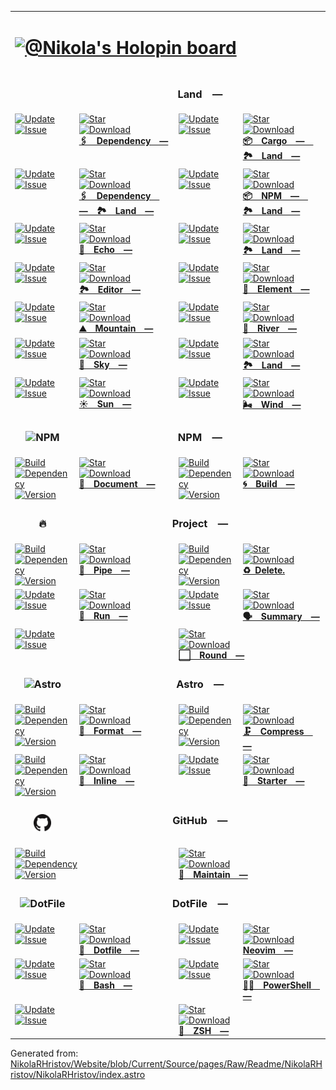<table><tr><td colspan="4"><h1><a href="HTTPS://holopin.io/@Nikola" target="_blank"><img alt="@Nikola's Holopin board" src="https://holopin.io/api/user/board?user=Nikola&v=2"></a></h1></td></tr><tr> <td colspan="1"> <h3 align="center"> <picture> <source media="(prefers-color-scheme: dark)" srcset="https://PlayForm.LTD/Dark/Image/GitHub/Land.svg"> <source media="(prefers-color-scheme: light)" srcset="https://PlayForm.LTD/Image/GitHub/Land.svg"> <img width="28" alt="" src="https://PlayForm.LTD/Image/GitHub/Land.svg"> </picture>  </h3> </td> <td colspan="3" valign="top"> <h3 align="center"> Land — </h3> </td> </tr><tr><td valign="top" colspan="1"><a href="HTTPS://GitHub.Com/CodeEditorLand/Dependency" target="_blank"> <picture> <source media="(prefers-color-scheme: dark)" srcset="https://img.shields.io/github/last-commit/CodeEditorLand/Dependency?label=Update&color=black&labelColor=black&logoColor=white&logoWidth=0"> <source media="(prefers-color-scheme: light)" srcset="https://img.shields.io/github/last-commit/CodeEditorLand/Dependency?label=Update&color=white&labelColor=white&logoColor=black&logoWidth=0"> <img src="https://img.shields.io/github/last-commit/CodeEditorLand/Dependency?label=Update&color=black&labelColor=black&logoColor=white&logoWidth=0" alt="Update" title="Update"> </picture> </a><br><a href="HTTPS://GitHub.Com/CodeEditorLand/Dependency" target="_blank"> <picture> <source media="(prefers-color-scheme: dark)" srcset="https://img.shields.io/github/issues/CodeEditorLand/Dependency?label=Issue&color=black&labelColor=black&logoColor=white&logoWidth=0"> <source media="(prefers-color-scheme: light)" srcset="https://img.shields.io/github/issues/CodeEditorLand/Dependency?label=Issue&color=white&labelColor=white&logoColor=black&logoWidth=0"> <img src="https://img.shields.io/github/issues/CodeEditorLand/Dependency?label=Issue&color=black&labelColor=black&logoColor=white&logoWidth=0" alt="Issue" title="Issue"> </picture> </a><br></td><td valign="top" colspan="1"><a href="HTTPS://GitHub.Com/CodeEditorLand/Dependency" target="_blank"><picture><source media="(prefers-color-scheme: dark)" srcset="https://img.shields.io/github/stars/CodeEditorLand/Dependency?style=flat&label=Star&logo=github&color=black&labelColor=black&logoColor=white&logoWidth=0"><source media="(prefers-color-scheme: light)" srcset="https://img.shields.io/github/stars/CodeEditorLand/Dependency?style=flat&label=Star&logo=github&color=white&labelColor=white&logoColor=black&logoWidth=0"><img src="https://img.shields.io/github/stars/CodeEditorLand/Dependency?style=flat&label=Star&logo=github&color=black&labelColor=black&logoColor=white&logoWidth=0" alt="Star"></picture></a><br><a href="HTTPS://GitHub.Com/CodeEditorLand/Dependency" target="_blank"> <picture> <source media="(prefers-color-scheme: dark)" srcset="https://img.shields.io/github/downloads/CodeEditorLand/Dependency/total?label=Download&color=black&labelColor=black&logoColor=white&logoWidth=0"> <source media="(prefers-color-scheme: light)" srcset="https://img.shields.io/github/downloads/CodeEditorLand/Dependency/total?label=Download&color=white&labelColor=white&logoColor=black&logoWidth=0"> <img src="https://img.shields.io/github/downloads/CodeEditorLand/Dependency/total?label=Download&color=black&labelColor=black&logoColor=white&logoWidth=0" alt="Download" title="Download"> </picture> </a><br><a href="HTTPS://GitHub.Com/CodeEditorLand/Dependency" target="_blank"><b>🖇️ Dependency —</b></a></td><td valign="top" colspan="1"><a href="HTTPS://GitHub.Com/CodeEditorLand/DependencyMicrosoftCargo" target="_blank"> <picture> <source media="(prefers-color-scheme: dark)" srcset="https://img.shields.io/github/last-commit/CodeEditorLand/DependencyMicrosoftCargo?label=Update&color=black&labelColor=black&logoColor=white&logoWidth=0"> <source media="(prefers-color-scheme: light)" srcset="https://img.shields.io/github/last-commit/CodeEditorLand/DependencyMicrosoftCargo?label=Update&color=white&labelColor=white&logoColor=black&logoWidth=0"> <img src="https://img.shields.io/github/last-commit/CodeEditorLand/DependencyMicrosoftCargo?label=Update&color=black&labelColor=black&logoColor=white&logoWidth=0" alt="Update" title="Update"> </picture> </a><br><a href="HTTPS://GitHub.Com/CodeEditorLand/DependencyMicrosoftCargo" target="_blank"> <picture> <source media="(prefers-color-scheme: dark)" srcset="https://img.shields.io/github/issues/CodeEditorLand/DependencyMicrosoftCargo?label=Issue&color=black&labelColor=black&logoColor=white&logoWidth=0"> <source media="(prefers-color-scheme: light)" srcset="https://img.shields.io/github/issues/CodeEditorLand/DependencyMicrosoftCargo?label=Issue&color=white&labelColor=white&logoColor=black&logoWidth=0"> <img src="https://img.shields.io/github/issues/CodeEditorLand/DependencyMicrosoftCargo?label=Issue&color=black&labelColor=black&logoColor=white&logoWidth=0" alt="Issue" title="Issue"> </picture> </a><br></td><td valign="top" colspan="1"><a href="HTTPS://GitHub.Com/CodeEditorLand/DependencyMicrosoftCargo" target="_blank"><picture><source media="(prefers-color-scheme: dark)" srcset="https://img.shields.io/github/stars/CodeEditorLand/DependencyMicrosoftCargo?style=flat&label=Star&logo=github&color=black&labelColor=black&logoColor=white&logoWidth=0"><source media="(prefers-color-scheme: light)" srcset="https://img.shields.io/github/stars/CodeEditorLand/DependencyMicrosoftCargo?style=flat&label=Star&logo=github&color=white&labelColor=white&logoColor=black&logoWidth=0"><img src="https://img.shields.io/github/stars/CodeEditorLand/DependencyMicrosoftCargo?style=flat&label=Star&logo=github&color=black&labelColor=black&logoColor=white&logoWidth=0" alt="Star"></picture></a><br><a href="HTTPS://GitHub.Com/CodeEditorLand/DependencyMicrosoftCargo" target="_blank"> <picture> <source media="(prefers-color-scheme: dark)" srcset="https://img.shields.io/github/downloads/CodeEditorLand/DependencyMicrosoftCargo/total?label=Download&color=black&labelColor=black&logoColor=white&logoWidth=0"> <source media="(prefers-color-scheme: light)" srcset="https://img.shields.io/github/downloads/CodeEditorLand/DependencyMicrosoftCargo/total?label=Download&color=white&labelColor=white&logoColor=black&logoWidth=0"> <img src="https://img.shields.io/github/downloads/CodeEditorLand/DependencyMicrosoftCargo/total?label=Download&color=black&labelColor=black&logoColor=white&logoWidth=0" alt="Download" title="Download"> </picture> </a><br><a href="HTTPS://GitHub.Com/CodeEditorLand/DependencyMicrosoftCargo" target="_blank"><b>📦 Cargo — 🏞️ Land —</b></a></td></tr><tr><td valign="top" colspan="1"><a href="HTTPS://GitHub.Com/CodeEditorLand/DependencyMicrosoftDependency" target="_blank"> <picture> <source media="(prefers-color-scheme: dark)" srcset="https://img.shields.io/github/last-commit/CodeEditorLand/DependencyMicrosoftDependency?label=Update&color=black&labelColor=black&logoColor=white&logoWidth=0"> <source media="(prefers-color-scheme: light)" srcset="https://img.shields.io/github/last-commit/CodeEditorLand/DependencyMicrosoftDependency?label=Update&color=white&labelColor=white&logoColor=black&logoWidth=0"> <img src="https://img.shields.io/github/last-commit/CodeEditorLand/DependencyMicrosoftDependency?label=Update&color=black&labelColor=black&logoColor=white&logoWidth=0" alt="Update" title="Update"> </picture> </a><br><a href="HTTPS://GitHub.Com/CodeEditorLand/DependencyMicrosoftDependency" target="_blank"> <picture> <source media="(prefers-color-scheme: dark)" srcset="https://img.shields.io/github/issues/CodeEditorLand/DependencyMicrosoftDependency?label=Issue&color=black&labelColor=black&logoColor=white&logoWidth=0"> <source media="(prefers-color-scheme: light)" srcset="https://img.shields.io/github/issues/CodeEditorLand/DependencyMicrosoftDependency?label=Issue&color=white&labelColor=white&logoColor=black&logoWidth=0"> <img src="https://img.shields.io/github/issues/CodeEditorLand/DependencyMicrosoftDependency?label=Issue&color=black&labelColor=black&logoColor=white&logoWidth=0" alt="Issue" title="Issue"> </picture> </a><br></td><td valign="top" colspan="1"><a href="HTTPS://GitHub.Com/CodeEditorLand/DependencyMicrosoftDependency" target="_blank"><picture><source media="(prefers-color-scheme: dark)" srcset="https://img.shields.io/github/stars/CodeEditorLand/DependencyMicrosoftDependency?style=flat&label=Star&logo=github&color=black&labelColor=black&logoColor=white&logoWidth=0"><source media="(prefers-color-scheme: light)" srcset="https://img.shields.io/github/stars/CodeEditorLand/DependencyMicrosoftDependency?style=flat&label=Star&logo=github&color=white&labelColor=white&logoColor=black&logoWidth=0"><img src="https://img.shields.io/github/stars/CodeEditorLand/DependencyMicrosoftDependency?style=flat&label=Star&logo=github&color=black&labelColor=black&logoColor=white&logoWidth=0" alt="Star"></picture></a><br><a href="HTTPS://GitHub.Com/CodeEditorLand/DependencyMicrosoftDependency" target="_blank"> <picture> <source media="(prefers-color-scheme: dark)" srcset="https://img.shields.io/github/downloads/CodeEditorLand/DependencyMicrosoftDependency/total?label=Download&color=black&labelColor=black&logoColor=white&logoWidth=0"> <source media="(prefers-color-scheme: light)" srcset="https://img.shields.io/github/downloads/CodeEditorLand/DependencyMicrosoftDependency/total?label=Download&color=white&labelColor=white&logoColor=black&logoWidth=0"> <img src="https://img.shields.io/github/downloads/CodeEditorLand/DependencyMicrosoftDependency/total?label=Download&color=black&labelColor=black&logoColor=white&logoWidth=0" alt="Download" title="Download"> </picture> </a><br><a href="HTTPS://GitHub.Com/CodeEditorLand/DependencyMicrosoftDependency" target="_blank"><b>🖇️ Dependency — 🏞️ Land —</b></a></td><td valign="top" colspan="1"><a href="HTTPS://GitHub.Com/CodeEditorLand/DependencyMicrosoftNPM" target="_blank"> <picture> <source media="(prefers-color-scheme: dark)" srcset="https://img.shields.io/github/last-commit/CodeEditorLand/DependencyMicrosoftNPM?label=Update&color=black&labelColor=black&logoColor=white&logoWidth=0"> <source media="(prefers-color-scheme: light)" srcset="https://img.shields.io/github/last-commit/CodeEditorLand/DependencyMicrosoftNPM?label=Update&color=white&labelColor=white&logoColor=black&logoWidth=0"> <img src="https://img.shields.io/github/last-commit/CodeEditorLand/DependencyMicrosoftNPM?label=Update&color=black&labelColor=black&logoColor=white&logoWidth=0" alt="Update" title="Update"> </picture> </a><br><a href="HTTPS://GitHub.Com/CodeEditorLand/DependencyMicrosoftNPM" target="_blank"> <picture> <source media="(prefers-color-scheme: dark)" srcset="https://img.shields.io/github/issues/CodeEditorLand/DependencyMicrosoftNPM?label=Issue&color=black&labelColor=black&logoColor=white&logoWidth=0"> <source media="(prefers-color-scheme: light)" srcset="https://img.shields.io/github/issues/CodeEditorLand/DependencyMicrosoftNPM?label=Issue&color=white&labelColor=white&logoColor=black&logoWidth=0"> <img src="https://img.shields.io/github/issues/CodeEditorLand/DependencyMicrosoftNPM?label=Issue&color=black&labelColor=black&logoColor=white&logoWidth=0" alt="Issue" title="Issue"> </picture> </a><br></td><td valign="top" colspan="1"><a href="HTTPS://GitHub.Com/CodeEditorLand/DependencyMicrosoftNPM" target="_blank"><picture><source media="(prefers-color-scheme: dark)" srcset="https://img.shields.io/github/stars/CodeEditorLand/DependencyMicrosoftNPM?style=flat&label=Star&logo=github&color=black&labelColor=black&logoColor=white&logoWidth=0"><source media="(prefers-color-scheme: light)" srcset="https://img.shields.io/github/stars/CodeEditorLand/DependencyMicrosoftNPM?style=flat&label=Star&logo=github&color=white&labelColor=white&logoColor=black&logoWidth=0"><img src="https://img.shields.io/github/stars/CodeEditorLand/DependencyMicrosoftNPM?style=flat&label=Star&logo=github&color=black&labelColor=black&logoColor=white&logoWidth=0" alt="Star"></picture></a><br><a href="HTTPS://GitHub.Com/CodeEditorLand/DependencyMicrosoftNPM" target="_blank"> <picture> <source media="(prefers-color-scheme: dark)" srcset="https://img.shields.io/github/downloads/CodeEditorLand/DependencyMicrosoftNPM/total?label=Download&color=black&labelColor=black&logoColor=white&logoWidth=0"> <source media="(prefers-color-scheme: light)" srcset="https://img.shields.io/github/downloads/CodeEditorLand/DependencyMicrosoftNPM/total?label=Download&color=white&labelColor=white&logoColor=black&logoWidth=0"> <img src="https://img.shields.io/github/downloads/CodeEditorLand/DependencyMicrosoftNPM/total?label=Download&color=black&labelColor=black&logoColor=white&logoWidth=0" alt="Download" title="Download"> </picture> </a><br><a href="HTTPS://GitHub.Com/CodeEditorLand/DependencyMicrosoftNPM" target="_blank"><b>📦 NPM — 🏞️ Land —</b></a></td></tr><tr><td valign="top" colspan="1"><a href="HTTPS://GitHub.Com/CodeEditorLand/Echo" target="_blank"> <picture> <source media="(prefers-color-scheme: dark)" srcset="https://img.shields.io/github/last-commit/CodeEditorLand/Echo?label=Update&color=black&labelColor=black&logoColor=white&logoWidth=0"> <source media="(prefers-color-scheme: light)" srcset="https://img.shields.io/github/last-commit/CodeEditorLand/Echo?label=Update&color=white&labelColor=white&logoColor=black&logoWidth=0"> <img src="https://img.shields.io/github/last-commit/CodeEditorLand/Echo?label=Update&color=black&labelColor=black&logoColor=white&logoWidth=0" alt="Update" title="Update"> </picture> </a><br><a href="HTTPS://GitHub.Com/CodeEditorLand/Echo" target="_blank"> <picture> <source media="(prefers-color-scheme: dark)" srcset="https://img.shields.io/github/issues/CodeEditorLand/Echo?label=Issue&color=black&labelColor=black&logoColor=white&logoWidth=0"> <source media="(prefers-color-scheme: light)" srcset="https://img.shields.io/github/issues/CodeEditorLand/Echo?label=Issue&color=white&labelColor=white&logoColor=black&logoWidth=0"> <img src="https://img.shields.io/github/issues/CodeEditorLand/Echo?label=Issue&color=black&labelColor=black&logoColor=white&logoWidth=0" alt="Issue" title="Issue"> </picture> </a><br></td><td valign="top" colspan="1"><a href="HTTPS://GitHub.Com/CodeEditorLand/Echo" target="_blank"><picture><source media="(prefers-color-scheme: dark)" srcset="https://img.shields.io/github/stars/CodeEditorLand/Echo?style=flat&label=Star&logo=github&color=black&labelColor=black&logoColor=white&logoWidth=0"><source media="(prefers-color-scheme: light)" srcset="https://img.shields.io/github/stars/CodeEditorLand/Echo?style=flat&label=Star&logo=github&color=white&labelColor=white&logoColor=black&logoWidth=0"><img src="https://img.shields.io/github/stars/CodeEditorLand/Echo?style=flat&label=Star&logo=github&color=black&labelColor=black&logoColor=white&logoWidth=0" alt="Star"></picture></a><br><a href="HTTPS://GitHub.Com/CodeEditorLand/Echo" target="_blank"> <picture> <source media="(prefers-color-scheme: dark)" srcset="https://img.shields.io/github/downloads/CodeEditorLand/Echo/total?label=Download&color=black&labelColor=black&logoColor=white&logoWidth=0"> <source media="(prefers-color-scheme: light)" srcset="https://img.shields.io/github/downloads/CodeEditorLand/Echo/total?label=Download&color=white&labelColor=white&logoColor=black&logoWidth=0"> <img src="https://img.shields.io/github/downloads/CodeEditorLand/Echo/total?label=Download&color=black&labelColor=black&logoColor=white&logoWidth=0" alt="Download" title="Download"> </picture> </a><br><a href="HTTPS://GitHub.Com/CodeEditorLand/Echo" target="_blank"><b>📣 Echo —</b></a></td><td valign="top" colspan="1"><a href="HTTPS://GitHub.Com/CodeEditorLand/Land" target="_blank"> <picture> <source media="(prefers-color-scheme: dark)" srcset="https://img.shields.io/github/last-commit/CodeEditorLand/Land?label=Update&color=black&labelColor=black&logoColor=white&logoWidth=0"> <source media="(prefers-color-scheme: light)" srcset="https://img.shields.io/github/last-commit/CodeEditorLand/Land?label=Update&color=white&labelColor=white&logoColor=black&logoWidth=0"> <img src="https://img.shields.io/github/last-commit/CodeEditorLand/Land?label=Update&color=black&labelColor=black&logoColor=white&logoWidth=0" alt="Update" title="Update"> </picture> </a><br><a href="HTTPS://GitHub.Com/CodeEditorLand/Land" target="_blank"> <picture> <source media="(prefers-color-scheme: dark)" srcset="https://img.shields.io/github/issues/CodeEditorLand/Land?label=Issue&color=black&labelColor=black&logoColor=white&logoWidth=0"> <source media="(prefers-color-scheme: light)" srcset="https://img.shields.io/github/issues/CodeEditorLand/Land?label=Issue&color=white&labelColor=white&logoColor=black&logoWidth=0"> <img src="https://img.shields.io/github/issues/CodeEditorLand/Land?label=Issue&color=black&labelColor=black&logoColor=white&logoWidth=0" alt="Issue" title="Issue"> </picture> </a><br></td><td valign="top" colspan="1"><a href="HTTPS://GitHub.Com/CodeEditorLand/Land" target="_blank"><picture><source media="(prefers-color-scheme: dark)" srcset="https://img.shields.io/github/stars/CodeEditorLand/Land?style=flat&label=Star&logo=github&color=black&labelColor=black&logoColor=white&logoWidth=0"><source media="(prefers-color-scheme: light)" srcset="https://img.shields.io/github/stars/CodeEditorLand/Land?style=flat&label=Star&logo=github&color=white&labelColor=white&logoColor=black&logoWidth=0"><img src="https://img.shields.io/github/stars/CodeEditorLand/Land?style=flat&label=Star&logo=github&color=black&labelColor=black&logoColor=white&logoWidth=0" alt="Star"></picture></a><br><a href="HTTPS://GitHub.Com/CodeEditorLand/Land" target="_blank"> <picture> <source media="(prefers-color-scheme: dark)" srcset="https://img.shields.io/github/downloads/CodeEditorLand/Land/total?label=Download&color=black&labelColor=black&logoColor=white&logoWidth=0"> <source media="(prefers-color-scheme: light)" srcset="https://img.shields.io/github/downloads/CodeEditorLand/Land/total?label=Download&color=white&labelColor=white&logoColor=black&logoWidth=0"> <img src="https://img.shields.io/github/downloads/CodeEditorLand/Land/total?label=Download&color=black&labelColor=black&logoColor=white&logoWidth=0" alt="Download" title="Download"> </picture> </a><br><a href="HTTPS://GitHub.Com/CodeEditorLand/Land" target="_blank"><b>🏞️ Land —</b></a></td></tr><tr><td valign="top" colspan="1"><a href="HTTPS://GitHub.Com/CodeEditorLand/Editor" target="_blank"> <picture> <source media="(prefers-color-scheme: dark)" srcset="https://img.shields.io/github/last-commit/CodeEditorLand/Editor?label=Update&color=black&labelColor=black&logoColor=white&logoWidth=0"> <source media="(prefers-color-scheme: light)" srcset="https://img.shields.io/github/last-commit/CodeEditorLand/Editor?label=Update&color=white&labelColor=white&logoColor=black&logoWidth=0"> <img src="https://img.shields.io/github/last-commit/CodeEditorLand/Editor?label=Update&color=black&labelColor=black&logoColor=white&logoWidth=0" alt="Update" title="Update"> </picture> </a><br><a href="HTTPS://GitHub.Com/CodeEditorLand/Editor" target="_blank"> <picture> <source media="(prefers-color-scheme: dark)" srcset="https://img.shields.io/github/issues/CodeEditorLand/Editor?label=Issue&color=black&labelColor=black&logoColor=white&logoWidth=0"> <source media="(prefers-color-scheme: light)" srcset="https://img.shields.io/github/issues/CodeEditorLand/Editor?label=Issue&color=white&labelColor=white&logoColor=black&logoWidth=0"> <img src="https://img.shields.io/github/issues/CodeEditorLand/Editor?label=Issue&color=black&labelColor=black&logoColor=white&logoWidth=0" alt="Issue" title="Issue"> </picture> </a><br></td><td valign="top" colspan="1"><a href="HTTPS://GitHub.Com/CodeEditorLand/Editor" target="_blank"><picture><source media="(prefers-color-scheme: dark)" srcset="https://img.shields.io/github/stars/CodeEditorLand/Editor?style=flat&label=Star&logo=github&color=black&labelColor=black&logoColor=white&logoWidth=0"><source media="(prefers-color-scheme: light)" srcset="https://img.shields.io/github/stars/CodeEditorLand/Editor?style=flat&label=Star&logo=github&color=white&labelColor=white&logoColor=black&logoWidth=0"><img src="https://img.shields.io/github/stars/CodeEditorLand/Editor?style=flat&label=Star&logo=github&color=black&labelColor=black&logoColor=white&logoWidth=0" alt="Star"></picture></a><br><a href="HTTPS://GitHub.Com/CodeEditorLand/Editor" target="_blank"> <picture> <source media="(prefers-color-scheme: dark)" srcset="https://img.shields.io/github/downloads/CodeEditorLand/Editor/total?label=Download&color=black&labelColor=black&logoColor=white&logoWidth=0"> <source media="(prefers-color-scheme: light)" srcset="https://img.shields.io/github/downloads/CodeEditorLand/Editor/total?label=Download&color=white&labelColor=white&logoColor=black&logoWidth=0"> <img src="https://img.shields.io/github/downloads/CodeEditorLand/Editor/total?label=Download&color=black&labelColor=black&logoColor=white&logoWidth=0" alt="Download" title="Download"> </picture> </a><br><a href="HTTPS://GitHub.Com/CodeEditorLand/Editor" target="_blank"><b>🏞️ Editor —</b></a></td><td valign="top" colspan="1"><a href="HTTPS://GitHub.Com/CodeEditorLand/Element" target="_blank"> <picture> <source media="(prefers-color-scheme: dark)" srcset="https://img.shields.io/github/last-commit/CodeEditorLand/Element?label=Update&color=black&labelColor=black&logoColor=white&logoWidth=0"> <source media="(prefers-color-scheme: light)" srcset="https://img.shields.io/github/last-commit/CodeEditorLand/Element?label=Update&color=white&labelColor=white&logoColor=black&logoWidth=0"> <img src="https://img.shields.io/github/last-commit/CodeEditorLand/Element?label=Update&color=black&labelColor=black&logoColor=white&logoWidth=0" alt="Update" title="Update"> </picture> </a><br><a href="HTTPS://GitHub.Com/CodeEditorLand/Element" target="_blank"> <picture> <source media="(prefers-color-scheme: dark)" srcset="https://img.shields.io/github/issues/CodeEditorLand/Element?label=Issue&color=black&labelColor=black&logoColor=white&logoWidth=0"> <source media="(prefers-color-scheme: light)" srcset="https://img.shields.io/github/issues/CodeEditorLand/Element?label=Issue&color=white&labelColor=white&logoColor=black&logoWidth=0"> <img src="https://img.shields.io/github/issues/CodeEditorLand/Element?label=Issue&color=black&labelColor=black&logoColor=white&logoWidth=0" alt="Issue" title="Issue"> </picture> </a><br></td><td valign="top" colspan="1"><a href="HTTPS://GitHub.Com/CodeEditorLand/Element" target="_blank"><picture><source media="(prefers-color-scheme: dark)" srcset="https://img.shields.io/github/stars/CodeEditorLand/Element?style=flat&label=Star&logo=github&color=black&labelColor=black&logoColor=white&logoWidth=0"><source media="(prefers-color-scheme: light)" srcset="https://img.shields.io/github/stars/CodeEditorLand/Element?style=flat&label=Star&logo=github&color=white&labelColor=white&logoColor=black&logoWidth=0"><img src="https://img.shields.io/github/stars/CodeEditorLand/Element?style=flat&label=Star&logo=github&color=black&labelColor=black&logoColor=white&logoWidth=0" alt="Star"></picture></a><br><a href="HTTPS://GitHub.Com/CodeEditorLand/Element" target="_blank"> <picture> <source media="(prefers-color-scheme: dark)" srcset="https://img.shields.io/github/downloads/CodeEditorLand/Element/total?label=Download&color=black&labelColor=black&logoColor=white&logoWidth=0"> <source media="(prefers-color-scheme: light)" srcset="https://img.shields.io/github/downloads/CodeEditorLand/Element/total?label=Download&color=white&labelColor=white&logoColor=black&logoWidth=0"> <img src="https://img.shields.io/github/downloads/CodeEditorLand/Element/total?label=Download&color=black&labelColor=black&logoColor=white&logoWidth=0" alt="Download" title="Download"> </picture> </a><br><a href="HTTPS://GitHub.Com/CodeEditorLand/Element" target="_blank"><b>🌱 Element —</b></a></td></tr><tr><td valign="top" colspan="1"><a href="HTTPS://GitHub.Com/CodeEditorLand/Mountain" target="_blank"> <picture> <source media="(prefers-color-scheme: dark)" srcset="https://img.shields.io/github/last-commit/CodeEditorLand/Mountain?label=Update&color=black&labelColor=black&logoColor=white&logoWidth=0"> <source media="(prefers-color-scheme: light)" srcset="https://img.shields.io/github/last-commit/CodeEditorLand/Mountain?label=Update&color=white&labelColor=white&logoColor=black&logoWidth=0"> <img src="https://img.shields.io/github/last-commit/CodeEditorLand/Mountain?label=Update&color=black&labelColor=black&logoColor=white&logoWidth=0" alt="Update" title="Update"> </picture> </a><br><a href="HTTPS://GitHub.Com/CodeEditorLand/Mountain" target="_blank"> <picture> <source media="(prefers-color-scheme: dark)" srcset="https://img.shields.io/github/issues/CodeEditorLand/Mountain?label=Issue&color=black&labelColor=black&logoColor=white&logoWidth=0"> <source media="(prefers-color-scheme: light)" srcset="https://img.shields.io/github/issues/CodeEditorLand/Mountain?label=Issue&color=white&labelColor=white&logoColor=black&logoWidth=0"> <img src="https://img.shields.io/github/issues/CodeEditorLand/Mountain?label=Issue&color=black&labelColor=black&logoColor=white&logoWidth=0" alt="Issue" title="Issue"> </picture> </a><br></td><td valign="top" colspan="1"><a href="HTTPS://GitHub.Com/CodeEditorLand/Mountain" target="_blank"><picture><source media="(prefers-color-scheme: dark)" srcset="https://img.shields.io/github/stars/CodeEditorLand/Mountain?style=flat&label=Star&logo=github&color=black&labelColor=black&logoColor=white&logoWidth=0"><source media="(prefers-color-scheme: light)" srcset="https://img.shields.io/github/stars/CodeEditorLand/Mountain?style=flat&label=Star&logo=github&color=white&labelColor=white&logoColor=black&logoWidth=0"><img src="https://img.shields.io/github/stars/CodeEditorLand/Mountain?style=flat&label=Star&logo=github&color=black&labelColor=black&logoColor=white&logoWidth=0" alt="Star"></picture></a><br><a href="HTTPS://GitHub.Com/CodeEditorLand/Mountain" target="_blank"> <picture> <source media="(prefers-color-scheme: dark)" srcset="https://img.shields.io/github/downloads/CodeEditorLand/Mountain/total?label=Download&color=black&labelColor=black&logoColor=white&logoWidth=0"> <source media="(prefers-color-scheme: light)" srcset="https://img.shields.io/github/downloads/CodeEditorLand/Mountain/total?label=Download&color=white&labelColor=white&logoColor=black&logoWidth=0"> <img src="https://img.shields.io/github/downloads/CodeEditorLand/Mountain/total?label=Download&color=black&labelColor=black&logoColor=white&logoWidth=0" alt="Download" title="Download"> </picture> </a><br><a href="HTTPS://GitHub.Com/CodeEditorLand/Mountain" target="_blank"><b>⛰️ Mountain —</b></a></td><td valign="top" colspan="1"><a href="HTTPS://GitHub.Com/CodeEditorLand/River" target="_blank"> <picture> <source media="(prefers-color-scheme: dark)" srcset="https://img.shields.io/github/last-commit/CodeEditorLand/River?label=Update&color=black&labelColor=black&logoColor=white&logoWidth=0"> <source media="(prefers-color-scheme: light)" srcset="https://img.shields.io/github/last-commit/CodeEditorLand/River?label=Update&color=white&labelColor=white&logoColor=black&logoWidth=0"> <img src="https://img.shields.io/github/last-commit/CodeEditorLand/River?label=Update&color=black&labelColor=black&logoColor=white&logoWidth=0" alt="Update" title="Update"> </picture> </a><br><a href="HTTPS://GitHub.Com/CodeEditorLand/River" target="_blank"> <picture> <source media="(prefers-color-scheme: dark)" srcset="https://img.shields.io/github/issues/CodeEditorLand/River?label=Issue&color=black&labelColor=black&logoColor=white&logoWidth=0"> <source media="(prefers-color-scheme: light)" srcset="https://img.shields.io/github/issues/CodeEditorLand/River?label=Issue&color=white&labelColor=white&logoColor=black&logoWidth=0"> <img src="https://img.shields.io/github/issues/CodeEditorLand/River?label=Issue&color=black&labelColor=black&logoColor=white&logoWidth=0" alt="Issue" title="Issue"> </picture> </a><br></td><td valign="top" colspan="1"><a href="HTTPS://GitHub.Com/CodeEditorLand/River" target="_blank"><picture><source media="(prefers-color-scheme: dark)" srcset="https://img.shields.io/github/stars/CodeEditorLand/River?style=flat&label=Star&logo=github&color=black&labelColor=black&logoColor=white&logoWidth=0"><source media="(prefers-color-scheme: light)" srcset="https://img.shields.io/github/stars/CodeEditorLand/River?style=flat&label=Star&logo=github&color=white&labelColor=white&logoColor=black&logoWidth=0"><img src="https://img.shields.io/github/stars/CodeEditorLand/River?style=flat&label=Star&logo=github&color=black&labelColor=black&logoColor=white&logoWidth=0" alt="Star"></picture></a><br><a href="HTTPS://GitHub.Com/CodeEditorLand/River" target="_blank"> <picture> <source media="(prefers-color-scheme: dark)" srcset="https://img.shields.io/github/downloads/CodeEditorLand/River/total?label=Download&color=black&labelColor=black&logoColor=white&logoWidth=0"> <source media="(prefers-color-scheme: light)" srcset="https://img.shields.io/github/downloads/CodeEditorLand/River/total?label=Download&color=white&labelColor=white&logoColor=black&logoWidth=0"> <img src="https://img.shields.io/github/downloads/CodeEditorLand/River/total?label=Download&color=black&labelColor=black&logoColor=white&logoWidth=0" alt="Download" title="Download"> </picture> </a><br><a href="HTTPS://GitHub.Com/CodeEditorLand/River" target="_blank"><b>🌊 River —</b></a></td></tr><tr><td valign="top" colspan="1"><a href="HTTPS://GitHub.Com/CodeEditorLand/Sky" target="_blank"> <picture> <source media="(prefers-color-scheme: dark)" srcset="https://img.shields.io/github/last-commit/CodeEditorLand/Sky?label=Update&color=black&labelColor=black&logoColor=white&logoWidth=0"> <source media="(prefers-color-scheme: light)" srcset="https://img.shields.io/github/last-commit/CodeEditorLand/Sky?label=Update&color=white&labelColor=white&logoColor=black&logoWidth=0"> <img src="https://img.shields.io/github/last-commit/CodeEditorLand/Sky?label=Update&color=black&labelColor=black&logoColor=white&logoWidth=0" alt="Update" title="Update"> </picture> </a><br><a href="HTTPS://GitHub.Com/CodeEditorLand/Sky" target="_blank"> <picture> <source media="(prefers-color-scheme: dark)" srcset="https://img.shields.io/github/issues/CodeEditorLand/Sky?label=Issue&color=black&labelColor=black&logoColor=white&logoWidth=0"> <source media="(prefers-color-scheme: light)" srcset="https://img.shields.io/github/issues/CodeEditorLand/Sky?label=Issue&color=white&labelColor=white&logoColor=black&logoWidth=0"> <img src="https://img.shields.io/github/issues/CodeEditorLand/Sky?label=Issue&color=black&labelColor=black&logoColor=white&logoWidth=0" alt="Issue" title="Issue"> </picture> </a><br></td><td valign="top" colspan="1"><a href="HTTPS://GitHub.Com/CodeEditorLand/Sky" target="_blank"><picture><source media="(prefers-color-scheme: dark)" srcset="https://img.shields.io/github/stars/CodeEditorLand/Sky?style=flat&label=Star&logo=github&color=black&labelColor=black&logoColor=white&logoWidth=0"><source media="(prefers-color-scheme: light)" srcset="https://img.shields.io/github/stars/CodeEditorLand/Sky?style=flat&label=Star&logo=github&color=white&labelColor=white&logoColor=black&logoWidth=0"><img src="https://img.shields.io/github/stars/CodeEditorLand/Sky?style=flat&label=Star&logo=github&color=black&labelColor=black&logoColor=white&logoWidth=0" alt="Star"></picture></a><br><a href="HTTPS://GitHub.Com/CodeEditorLand/Sky" target="_blank"> <picture> <source media="(prefers-color-scheme: dark)" srcset="https://img.shields.io/github/downloads/CodeEditorLand/Sky/total?label=Download&color=black&labelColor=black&logoColor=white&logoWidth=0"> <source media="(prefers-color-scheme: light)" srcset="https://img.shields.io/github/downloads/CodeEditorLand/Sky/total?label=Download&color=white&labelColor=white&logoColor=black&logoWidth=0"> <img src="https://img.shields.io/github/downloads/CodeEditorLand/Sky/total?label=Download&color=black&labelColor=black&logoColor=white&logoWidth=0" alt="Download" title="Download"> </picture> </a><br><a href="HTTPS://GitHub.Com/CodeEditorLand/Sky" target="_blank"><b>🌌 Sky —</b></a></td><td valign="top" colspan="1"><a href="HTTPS://GitHub.Com/CodeEditorLand/Land" target="_blank"> <picture> <source media="(prefers-color-scheme: dark)" srcset="https://img.shields.io/github/last-commit/CodeEditorLand/Land?label=Update&color=black&labelColor=black&logoColor=white&logoWidth=0"> <source media="(prefers-color-scheme: light)" srcset="https://img.shields.io/github/last-commit/CodeEditorLand/Land?label=Update&color=white&labelColor=white&logoColor=black&logoWidth=0"> <img src="https://img.shields.io/github/last-commit/CodeEditorLand/Land?label=Update&color=black&labelColor=black&logoColor=white&logoWidth=0" alt="Update" title="Update"> </picture> </a><br><a href="HTTPS://GitHub.Com/CodeEditorLand/Land" target="_blank"> <picture> <source media="(prefers-color-scheme: dark)" srcset="https://img.shields.io/github/issues/CodeEditorLand/Land?label=Issue&color=black&labelColor=black&logoColor=white&logoWidth=0"> <source media="(prefers-color-scheme: light)" srcset="https://img.shields.io/github/issues/CodeEditorLand/Land?label=Issue&color=white&labelColor=white&logoColor=black&logoWidth=0"> <img src="https://img.shields.io/github/issues/CodeEditorLand/Land?label=Issue&color=black&labelColor=black&logoColor=white&logoWidth=0" alt="Issue" title="Issue"> </picture> </a><br></td><td valign="top" colspan="1"><a href="HTTPS://GitHub.Com/CodeEditorLand/Land" target="_blank"><picture><source media="(prefers-color-scheme: dark)" srcset="https://img.shields.io/github/stars/CodeEditorLand/Land?style=flat&label=Star&logo=github&color=black&labelColor=black&logoColor=white&logoWidth=0"><source media="(prefers-color-scheme: light)" srcset="https://img.shields.io/github/stars/CodeEditorLand/Land?style=flat&label=Star&logo=github&color=white&labelColor=white&logoColor=black&logoWidth=0"><img src="https://img.shields.io/github/stars/CodeEditorLand/Land?style=flat&label=Star&logo=github&color=black&labelColor=black&logoColor=white&logoWidth=0" alt="Star"></picture></a><br><a href="HTTPS://GitHub.Com/CodeEditorLand/Land" target="_blank"> <picture> <source media="(prefers-color-scheme: dark)" srcset="https://img.shields.io/github/downloads/CodeEditorLand/Land/total?label=Download&color=black&labelColor=black&logoColor=white&logoWidth=0"> <source media="(prefers-color-scheme: light)" srcset="https://img.shields.io/github/downloads/CodeEditorLand/Land/total?label=Download&color=white&labelColor=white&logoColor=black&logoWidth=0"> <img src="https://img.shields.io/github/downloads/CodeEditorLand/Land/total?label=Download&color=black&labelColor=black&logoColor=white&logoWidth=0" alt="Download" title="Download"> </picture> </a><br><a href="HTTPS://GitHub.Com/CodeEditorLand/Land" target="_blank"><b>🏞️ Land —</b></a></td></tr><tr><td valign="top" colspan="1"><a href="HTTPS://GitHub.Com/CodeEditorLand/Sun" target="_blank"> <picture> <source media="(prefers-color-scheme: dark)" srcset="https://img.shields.io/github/last-commit/CodeEditorLand/Sun?label=Update&color=black&labelColor=black&logoColor=white&logoWidth=0"> <source media="(prefers-color-scheme: light)" srcset="https://img.shields.io/github/last-commit/CodeEditorLand/Sun?label=Update&color=white&labelColor=white&logoColor=black&logoWidth=0"> <img src="https://img.shields.io/github/last-commit/CodeEditorLand/Sun?label=Update&color=black&labelColor=black&logoColor=white&logoWidth=0" alt="Update" title="Update"> </picture> </a><br><a href="HTTPS://GitHub.Com/CodeEditorLand/Sun" target="_blank"> <picture> <source media="(prefers-color-scheme: dark)" srcset="https://img.shields.io/github/issues/CodeEditorLand/Sun?label=Issue&color=black&labelColor=black&logoColor=white&logoWidth=0"> <source media="(prefers-color-scheme: light)" srcset="https://img.shields.io/github/issues/CodeEditorLand/Sun?label=Issue&color=white&labelColor=white&logoColor=black&logoWidth=0"> <img src="https://img.shields.io/github/issues/CodeEditorLand/Sun?label=Issue&color=black&labelColor=black&logoColor=white&logoWidth=0" alt="Issue" title="Issue"> </picture> </a><br></td><td valign="top" colspan="1"><a href="HTTPS://GitHub.Com/CodeEditorLand/Sun" target="_blank"><picture><source media="(prefers-color-scheme: dark)" srcset="https://img.shields.io/github/stars/CodeEditorLand/Sun?style=flat&label=Star&logo=github&color=black&labelColor=black&logoColor=white&logoWidth=0"><source media="(prefers-color-scheme: light)" srcset="https://img.shields.io/github/stars/CodeEditorLand/Sun?style=flat&label=Star&logo=github&color=white&labelColor=white&logoColor=black&logoWidth=0"><img src="https://img.shields.io/github/stars/CodeEditorLand/Sun?style=flat&label=Star&logo=github&color=black&labelColor=black&logoColor=white&logoWidth=0" alt="Star"></picture></a><br><a href="HTTPS://GitHub.Com/CodeEditorLand/Sun" target="_blank"> <picture> <source media="(prefers-color-scheme: dark)" srcset="https://img.shields.io/github/downloads/CodeEditorLand/Sun/total?label=Download&color=black&labelColor=black&logoColor=white&logoWidth=0"> <source media="(prefers-color-scheme: light)" srcset="https://img.shields.io/github/downloads/CodeEditorLand/Sun/total?label=Download&color=white&labelColor=white&logoColor=black&logoWidth=0"> <img src="https://img.shields.io/github/downloads/CodeEditorLand/Sun/total?label=Download&color=black&labelColor=black&logoColor=white&logoWidth=0" alt="Download" title="Download"> </picture> </a><br><a href="HTTPS://GitHub.Com/CodeEditorLand/Sun" target="_blank"><b>☀️ Sun —</b></a></td><td valign="top" colspan="1"><a href="HTTPS://GitHub.Com/CodeEditorLand/Wind" target="_blank"> <picture> <source media="(prefers-color-scheme: dark)" srcset="https://img.shields.io/github/last-commit/CodeEditorLand/Wind?label=Update&color=black&labelColor=black&logoColor=white&logoWidth=0"> <source media="(prefers-color-scheme: light)" srcset="https://img.shields.io/github/last-commit/CodeEditorLand/Wind?label=Update&color=white&labelColor=white&logoColor=black&logoWidth=0"> <img src="https://img.shields.io/github/last-commit/CodeEditorLand/Wind?label=Update&color=black&labelColor=black&logoColor=white&logoWidth=0" alt="Update" title="Update"> </picture> </a><br><a href="HTTPS://GitHub.Com/CodeEditorLand/Wind" target="_blank"> <picture> <source media="(prefers-color-scheme: dark)" srcset="https://img.shields.io/github/issues/CodeEditorLand/Wind?label=Issue&color=black&labelColor=black&logoColor=white&logoWidth=0"> <source media="(prefers-color-scheme: light)" srcset="https://img.shields.io/github/issues/CodeEditorLand/Wind?label=Issue&color=white&labelColor=white&logoColor=black&logoWidth=0"> <img src="https://img.shields.io/github/issues/CodeEditorLand/Wind?label=Issue&color=black&labelColor=black&logoColor=white&logoWidth=0" alt="Issue" title="Issue"> </picture> </a><br></td><td valign="top" colspan="1"><a href="HTTPS://GitHub.Com/CodeEditorLand/Wind" target="_blank"><picture><source media="(prefers-color-scheme: dark)" srcset="https://img.shields.io/github/stars/CodeEditorLand/Wind?style=flat&label=Star&logo=github&color=black&labelColor=black&logoColor=white&logoWidth=0"><source media="(prefers-color-scheme: light)" srcset="https://img.shields.io/github/stars/CodeEditorLand/Wind?style=flat&label=Star&logo=github&color=white&labelColor=white&logoColor=black&logoWidth=0"><img src="https://img.shields.io/github/stars/CodeEditorLand/Wind?style=flat&label=Star&logo=github&color=black&labelColor=black&logoColor=white&logoWidth=0" alt="Star"></picture></a><br><a href="HTTPS://GitHub.Com/CodeEditorLand/Wind" target="_blank"> <picture> <source media="(prefers-color-scheme: dark)" srcset="https://img.shields.io/github/downloads/CodeEditorLand/Wind/total?label=Download&color=black&labelColor=black&logoColor=white&logoWidth=0"> <source media="(prefers-color-scheme: light)" srcset="https://img.shields.io/github/downloads/CodeEditorLand/Wind/total?label=Download&color=white&labelColor=white&logoColor=black&logoWidth=0"> <img src="https://img.shields.io/github/downloads/CodeEditorLand/Wind/total?label=Download&color=black&labelColor=black&logoColor=white&logoWidth=0" alt="Download" title="Download"> </picture> </a><br><a href="HTTPS://GitHub.Com/CodeEditorLand/Wind" target="_blank"><b>🌬️ Wind —</b></a></td></tr><tr> <td colspan="1"> <h3 align="center"> <picture> <source media="(prefers-color-scheme: dark)" srcset="https://PlayForm.LTD/Image/GitHub/n.svg"> <source media="(prefers-color-scheme: light)" srcset="https://PlayForm.LTD/Image/GitHub/n.svg"> <img width="28" alt="NPM" src="https://PlayForm.LTD/Image/GitHub/n.svg"> </picture>  </h3> </td> <td colspan="3" valign="top"> <h3 align="center"> NPM — </h3> </td> </tr><tr><td valign="top" colspan="1"><a href="HTTPS://GitHub.Com/PlayForm/Document/actions/workflows/Node.yml" target="_blank"> <picture> <source media="(prefers-color-scheme: dark)" srcset="https://img.shields.io/github/actions/workflow/status/PlayForm/Document/Node.yml?branch=main&label=Build&logo=node.js&color=black&labelColor=black&logoColor=white&logoWidth=0"> <source media="(prefers-color-scheme: light)" srcset="https://img.shields.io/github/actions/workflow/status/PlayForm/Document/Node.yml?branch=main&label=Build&logo=node.js&color=white&labelColor=white&logoColor=black&logoWidth=0"> <img src="https://img.shields.io/github/actions/workflow/status/PlayForm/Document/Node.yml?branch=main&label=Build&logo=node.js&color=black&labelColor=black&logoColor=white&logoWidth=0" alt="Build" title="Build"> </picture> </a><br><a href="HTTPS://NPMJS.Org/@playform/document?activeTab=dependencies" target="_blank"> <picture> <source media="(prefers-color-scheme: dark)" srcset="https://img.shields.io/librariesio/release/npm/@playform/document?logo=dependabot&label=&color=black&labelColor=black&logoColor=white&logoWidth=0"> <source media="(prefers-color-scheme: light)" srcset="https://img.shields.io/librariesio/release/npm/@playform/document?logo=dependabot&label=&color=white&labelColor=white&logoColor=black&logoWidth=0"> <img src="https://img.shields.io/librariesio/release/npm/@playform/document?logo=dependabot&label=&color=black&labelColor=black&logoColor=white&logoWidth=0" alt="Dependency" title="Dependency"> </picture> </a><br><a href="HTTPS://NPMJS.Org/@playform/document" target="_blank"> <picture> <source media="(prefers-color-scheme: dark)" srcset="https://img.shields.io/npm/v/@playform/document?label=Version&logo=npm&color=black&labelColor=black&logoColor=white&logoWidth=0"> <source media="(prefers-color-scheme: light)" srcset="https://img.shields.io/npm/v/@playform/document?label=Version&logo=npm&color=white&labelColor=white&logoColor=black&logoWidth=0"> <img src="https://img.shields.io/npm/v/@playform/document?label=Version&logo=npm&color=black&labelColor=black&logoColor=white&logoWidth=0" alt="Version" title="Version"> </picture> </a><br></td><td valign="top" colspan="1"><a href="HTTPS://GitHub.Com/PlayForm/Document" target="_blank"><picture><source media="(prefers-color-scheme: dark)" srcset="https://img.shields.io/github/stars/PlayForm/Document?style=flat&label=Star&logo=github&color=black&labelColor=black&logoColor=white&logoWidth=0"><source media="(prefers-color-scheme: light)" srcset="https://img.shields.io/github/stars/PlayForm/Document?style=flat&label=Star&logo=github&color=white&labelColor=white&logoColor=black&logoWidth=0"><img src="https://img.shields.io/github/stars/PlayForm/Document?style=flat&label=Star&logo=github&color=black&labelColor=black&logoColor=white&logoWidth=0" alt="Star"></picture></a><br><a href="HTTPS://NPMJS.Org/@playform/document" target="_blank"> <picture> <source media="(prefers-color-scheme: dark)" srcset="https://img.shields.io/npm/d18m/@playform/document?label=Download&logo=npm&color=black&labelColor=black&logoColor=white&logoWidth=0"> <source media="(prefers-color-scheme: light)" srcset="https://img.shields.io/npm/d18m/@playform/document?label=Download&logo=npm&color=white&labelColor=white&logoColor=black&logoWidth=0"> <img src="https://img.shields.io/npm/d18m/@playform/document?label=Download&logo=npm&color=black&labelColor=black&logoColor=white&logoWidth=0" alt="Download" title="Download"> </picture> </a><br><a href="HTTPS://GitHub.Com/PlayForm/Document" target="_blank"><b>📃 Document —</b></a></td><td valign="top" colspan="1"><a href="HTTPS://GitHub.Com/PlayForm/Build/actions/workflows/Node.yml" target="_blank"> <picture> <source media="(prefers-color-scheme: dark)" srcset="https://img.shields.io/github/actions/workflow/status/PlayForm/Build/Node.yml?branch=main&label=Build&logo=node.js&color=black&labelColor=black&logoColor=white&logoWidth=0"> <source media="(prefers-color-scheme: light)" srcset="https://img.shields.io/github/actions/workflow/status/PlayForm/Build/Node.yml?branch=main&label=Build&logo=node.js&color=white&labelColor=white&logoColor=black&logoWidth=0"> <img src="https://img.shields.io/github/actions/workflow/status/PlayForm/Build/Node.yml?branch=main&label=Build&logo=node.js&color=black&labelColor=black&logoColor=white&logoWidth=0" alt="Build" title="Build"> </picture> </a><br><a href="HTTPS://NPMJS.Org/@playform/build?activeTab=dependencies" target="_blank"> <picture> <source media="(prefers-color-scheme: dark)" srcset="https://img.shields.io/librariesio/release/npm/@playform/build?logo=dependabot&label=&color=black&labelColor=black&logoColor=white&logoWidth=0"> <source media="(prefers-color-scheme: light)" srcset="https://img.shields.io/librariesio/release/npm/@playform/build?logo=dependabot&label=&color=white&labelColor=white&logoColor=black&logoWidth=0"> <img src="https://img.shields.io/librariesio/release/npm/@playform/build?logo=dependabot&label=&color=black&labelColor=black&logoColor=white&logoWidth=0" alt="Dependency" title="Dependency"> </picture> </a><br><a href="HTTPS://NPMJS.Org/@playform/build" target="_blank"> <picture> <source media="(prefers-color-scheme: dark)" srcset="https://img.shields.io/npm/v/@playform/build?label=Version&logo=npm&color=black&labelColor=black&logoColor=white&logoWidth=0"> <source media="(prefers-color-scheme: light)" srcset="https://img.shields.io/npm/v/@playform/build?label=Version&logo=npm&color=white&labelColor=white&logoColor=black&logoWidth=0"> <img src="https://img.shields.io/npm/v/@playform/build?label=Version&logo=npm&color=black&labelColor=black&logoColor=white&logoWidth=0" alt="Version" title="Version"> </picture> </a><br></td><td valign="top" colspan="1"><a href="HTTPS://GitHub.Com/PlayForm/Build" target="_blank"><picture><source media="(prefers-color-scheme: dark)" srcset="https://img.shields.io/github/stars/PlayForm/Build?style=flat&label=Star&logo=github&color=black&labelColor=black&logoColor=white&logoWidth=0"><source media="(prefers-color-scheme: light)" srcset="https://img.shields.io/github/stars/PlayForm/Build?style=flat&label=Star&logo=github&color=white&labelColor=white&logoColor=black&logoWidth=0"><img src="https://img.shields.io/github/stars/PlayForm/Build?style=flat&label=Star&logo=github&color=black&labelColor=black&logoColor=white&logoWidth=0" alt="Star"></picture></a><br><a href="HTTPS://NPMJS.Org/@playform/build" target="_blank"> <picture> <source media="(prefers-color-scheme: dark)" srcset="https://img.shields.io/npm/d18m/@playform/build?label=Download&logo=npm&color=black&labelColor=black&logoColor=white&logoWidth=0"> <source media="(prefers-color-scheme: light)" srcset="https://img.shields.io/npm/d18m/@playform/build?label=Download&logo=npm&color=white&labelColor=white&logoColor=black&logoWidth=0"> <img src="https://img.shields.io/npm/d18m/@playform/build?label=Download&logo=npm&color=black&labelColor=black&logoColor=white&logoWidth=0" alt="Download" title="Download"> </picture> </a><br><a href="HTTPS://GitHub.Com/PlayForm/Build" target="_blank"><b>🌀 Build —</b></a></td></tr><tr> <td colspan="1"> <h3 align="center"> <picture>    </picture> 🔥 </h3> </td> <td colspan="3" valign="top"> <h3 align="center"> Project — </h3> </td> </tr><tr><td valign="top" colspan="1"><a href="HTTPS://GitHub.Com/PlayForm/Pipe/actions/workflows/Node.yml" target="_blank"> <picture> <source media="(prefers-color-scheme: dark)" srcset="https://img.shields.io/github/actions/workflow/status/PlayForm/Pipe/Node.yml?branch=main&label=Build&logo=node.js&color=black&labelColor=black&logoColor=white&logoWidth=0"> <source media="(prefers-color-scheme: light)" srcset="https://img.shields.io/github/actions/workflow/status/PlayForm/Pipe/Node.yml?branch=main&label=Build&logo=node.js&color=white&labelColor=white&logoColor=black&logoWidth=0"> <img src="https://img.shields.io/github/actions/workflow/status/PlayForm/Pipe/Node.yml?branch=main&label=Build&logo=node.js&color=black&labelColor=black&logoColor=white&logoWidth=0" alt="Build" title="Build"> </picture> </a><br><a href="HTTPS://NPMJS.Org/@playform/pipe?activeTab=dependencies" target="_blank"> <picture> <source media="(prefers-color-scheme: dark)" srcset="https://img.shields.io/librariesio/release/npm/@playform/pipe?logo=dependabot&label=&color=black&labelColor=black&logoColor=white&logoWidth=0"> <source media="(prefers-color-scheme: light)" srcset="https://img.shields.io/librariesio/release/npm/@playform/pipe?logo=dependabot&label=&color=white&labelColor=white&logoColor=black&logoWidth=0"> <img src="https://img.shields.io/librariesio/release/npm/@playform/pipe?logo=dependabot&label=&color=black&labelColor=black&logoColor=white&logoWidth=0" alt="Dependency" title="Dependency"> </picture> </a><br><a href="HTTPS://NPMJS.Org/@playform/pipe" target="_blank"> <picture> <source media="(prefers-color-scheme: dark)" srcset="https://img.shields.io/npm/v/@playform/pipe?label=Version&logo=npm&color=black&labelColor=black&logoColor=white&logoWidth=0"> <source media="(prefers-color-scheme: light)" srcset="https://img.shields.io/npm/v/@playform/pipe?label=Version&logo=npm&color=white&labelColor=white&logoColor=black&logoWidth=0"> <img src="https://img.shields.io/npm/v/@playform/pipe?label=Version&logo=npm&color=black&labelColor=black&logoColor=white&logoWidth=0" alt="Version" title="Version"> </picture> </a><br></td><td valign="top" colspan="1"><a href="HTTPS://GitHub.Com/PlayForm/Pipe" target="_blank"><picture><source media="(prefers-color-scheme: dark)" srcset="https://img.shields.io/github/stars/PlayForm/Pipe?style=flat&label=Star&logo=github&color=black&labelColor=black&logoColor=white&logoWidth=0"><source media="(prefers-color-scheme: light)" srcset="https://img.shields.io/github/stars/PlayForm/Pipe?style=flat&label=Star&logo=github&color=white&labelColor=white&logoColor=black&logoWidth=0"><img src="https://img.shields.io/github/stars/PlayForm/Pipe?style=flat&label=Star&logo=github&color=black&labelColor=black&logoColor=white&logoWidth=0" alt="Star"></picture></a><br><a href="HTTPS://NPMJS.Org/@playform/pipe" target="_blank"> <picture> <source media="(prefers-color-scheme: dark)" srcset="https://img.shields.io/npm/d18m/@playform/pipe?label=Download&logo=npm&color=black&labelColor=black&logoColor=white&logoWidth=0"> <source media="(prefers-color-scheme: light)" srcset="https://img.shields.io/npm/d18m/@playform/pipe?label=Download&logo=npm&color=white&labelColor=white&logoColor=black&logoWidth=0"> <img src="https://img.shields.io/npm/d18m/@playform/pipe?label=Download&logo=npm&color=black&labelColor=black&logoColor=white&logoWidth=0" alt="Download" title="Download"> </picture> </a><br><a href="HTTPS://GitHub.Com/PlayForm/Pipe" target="_blank"><b>🧪 Pipe —</b></a></td><td valign="top" colspan="1"><a href="HTTPS://GitHub.Com/Playform/Delete/actions/workflows/Node.yml" target="_blank"> <picture> <source media="(prefers-color-scheme: dark)" srcset="https://img.shields.io/github/actions/workflow/status/Playform/Delete/Node.yml?branch=main&label=Build&logo=node.js&color=black&labelColor=black&logoColor=white&logoWidth=0"> <source media="(prefers-color-scheme: light)" srcset="https://img.shields.io/github/actions/workflow/status/Playform/Delete/Node.yml?branch=main&label=Build&logo=node.js&color=white&labelColor=white&logoColor=black&logoWidth=0"> <img src="https://img.shields.io/github/actions/workflow/status/Playform/Delete/Node.yml?branch=main&label=Build&logo=node.js&color=black&labelColor=black&logoColor=white&logoWidth=0" alt="Build" title="Build"> </picture> </a><br><a href="HTTPS://NPMJS.Org/@playform/delete?activeTab=dependencies" target="_blank"> <picture> <source media="(prefers-color-scheme: dark)" srcset="https://img.shields.io/librariesio/release/npm/@playform/delete?logo=dependabot&label=&color=black&labelColor=black&logoColor=white&logoWidth=0"> <source media="(prefers-color-scheme: light)" srcset="https://img.shields.io/librariesio/release/npm/@playform/delete?logo=dependabot&label=&color=white&labelColor=white&logoColor=black&logoWidth=0"> <img src="https://img.shields.io/librariesio/release/npm/@playform/delete?logo=dependabot&label=&color=black&labelColor=black&logoColor=white&logoWidth=0" alt="Dependency" title="Dependency"> </picture> </a><br><a href="HTTPS://NPMJS.Org/@playform/delete" target="_blank"> <picture> <source media="(prefers-color-scheme: dark)" srcset="https://img.shields.io/npm/v/@playform/delete?label=Version&logo=npm&color=black&labelColor=black&logoColor=white&logoWidth=0"> <source media="(prefers-color-scheme: light)" srcset="https://img.shields.io/npm/v/@playform/delete?label=Version&logo=npm&color=white&labelColor=white&logoColor=black&logoWidth=0"> <img src="https://img.shields.io/npm/v/@playform/delete?label=Version&logo=npm&color=black&labelColor=black&logoColor=white&logoWidth=0" alt="Version" title="Version"> </picture> </a><br></td><td valign="top" colspan="1"><a href="HTTPS://GitHub.Com/Playform/Delete" target="_blank"><picture><source media="(prefers-color-scheme: dark)" srcset="https://img.shields.io/github/stars/Playform/Delete?style=flat&label=Star&logo=github&color=black&labelColor=black&logoColor=white&logoWidth=0"><source media="(prefers-color-scheme: light)" srcset="https://img.shields.io/github/stars/Playform/Delete?style=flat&label=Star&logo=github&color=white&labelColor=white&logoColor=black&logoWidth=0"><img src="https://img.shields.io/github/stars/Playform/Delete?style=flat&label=Star&logo=github&color=black&labelColor=black&logoColor=white&logoWidth=0" alt="Star"></picture></a><br><a href="HTTPS://NPMJS.Org/@playform/delete" target="_blank"> <picture> <source media="(prefers-color-scheme: dark)" srcset="https://img.shields.io/npm/d18m/@playform/delete?label=Download&logo=npm&color=black&labelColor=black&logoColor=white&logoWidth=0"> <source media="(prefers-color-scheme: light)" srcset="https://img.shields.io/npm/d18m/@playform/delete?label=Download&logo=npm&color=white&labelColor=white&logoColor=black&logoWidth=0"> <img src="https://img.shields.io/npm/d18m/@playform/delete?label=Download&logo=npm&color=black&labelColor=black&logoColor=white&logoWidth=0" alt="Download" title="Download"> </picture> </a><br><a href="HTTPS://GitHub.Com/Playform/Delete" target="_blank"><b>♻️ Delete.</b></a></td></tr><tr><td valign="top" colspan="1"><a href="HTTPS://GitHub.Com/PlayForm/Run" target="_blank"> <picture> <source media="(prefers-color-scheme: dark)" srcset="https://img.shields.io/github/last-commit/PlayForm/Run?label=Update&color=black&labelColor=black&logoColor=white&logoWidth=0"> <source media="(prefers-color-scheme: light)" srcset="https://img.shields.io/github/last-commit/PlayForm/Run?label=Update&color=white&labelColor=white&logoColor=black&logoWidth=0"> <img src="https://img.shields.io/github/last-commit/PlayForm/Run?label=Update&color=black&labelColor=black&logoColor=white&logoWidth=0" alt="Update" title="Update"> </picture> </a><br><a href="HTTPS://GitHub.Com/PlayForm/Run" target="_blank"> <picture> <source media="(prefers-color-scheme: dark)" srcset="https://img.shields.io/github/issues/PlayForm/Run?label=Issue&color=black&labelColor=black&logoColor=white&logoWidth=0"> <source media="(prefers-color-scheme: light)" srcset="https://img.shields.io/github/issues/PlayForm/Run?label=Issue&color=white&labelColor=white&logoColor=black&logoWidth=0"> <img src="https://img.shields.io/github/issues/PlayForm/Run?label=Issue&color=black&labelColor=black&logoColor=white&logoWidth=0" alt="Issue" title="Issue"> </picture> </a><br></td><td valign="top" colspan="1"><a href="HTTPS://GitHub.Com/PlayForm/Run" target="_blank"><picture><source media="(prefers-color-scheme: dark)" srcset="https://img.shields.io/github/stars/PlayForm/Run?style=flat&label=Star&logo=github&color=black&labelColor=black&logoColor=white&logoWidth=0"><source media="(prefers-color-scheme: light)" srcset="https://img.shields.io/github/stars/PlayForm/Run?style=flat&label=Star&logo=github&color=white&labelColor=white&logoColor=black&logoWidth=0"><img src="https://img.shields.io/github/stars/PlayForm/Run?style=flat&label=Star&logo=github&color=black&labelColor=black&logoColor=white&logoWidth=0" alt="Star"></picture></a><br><a href="HTTPS://GitHub.Com/PlayForm/Run" target="_blank"> <picture> <source media="(prefers-color-scheme: dark)" srcset="https://img.shields.io/github/downloads/PlayForm/Run/total?label=Download&color=black&labelColor=black&logoColor=white&logoWidth=0"> <source media="(prefers-color-scheme: light)" srcset="https://img.shields.io/github/downloads/PlayForm/Run/total?label=Download&color=white&labelColor=white&logoColor=black&logoWidth=0"> <img src="https://img.shields.io/github/downloads/PlayForm/Run/total?label=Download&color=black&labelColor=black&logoColor=white&logoWidth=0" alt="Download" title="Download"> </picture> </a><br><a href="HTTPS://GitHub.Com/PlayForm/Run" target="_blank"><b>🍺 Run —</b></a></td><td valign="top" colspan="1"><a href="HTTPS://GitHub.Com/PlayForm/Summary" target="_blank"> <picture> <source media="(prefers-color-scheme: dark)" srcset="https://img.shields.io/github/last-commit/PlayForm/Summary?label=Update&color=black&labelColor=black&logoColor=white&logoWidth=0"> <source media="(prefers-color-scheme: light)" srcset="https://img.shields.io/github/last-commit/PlayForm/Summary?label=Update&color=white&labelColor=white&logoColor=black&logoWidth=0"> <img src="https://img.shields.io/github/last-commit/PlayForm/Summary?label=Update&color=black&labelColor=black&logoColor=white&logoWidth=0" alt="Update" title="Update"> </picture> </a><br><a href="HTTPS://GitHub.Com/PlayForm/Summary" target="_blank"> <picture> <source media="(prefers-color-scheme: dark)" srcset="https://img.shields.io/github/issues/PlayForm/Summary?label=Issue&color=black&labelColor=black&logoColor=white&logoWidth=0"> <source media="(prefers-color-scheme: light)" srcset="https://img.shields.io/github/issues/PlayForm/Summary?label=Issue&color=white&labelColor=white&logoColor=black&logoWidth=0"> <img src="https://img.shields.io/github/issues/PlayForm/Summary?label=Issue&color=black&labelColor=black&logoColor=white&logoWidth=0" alt="Issue" title="Issue"> </picture> </a><br></td><td valign="top" colspan="1"><a href="HTTPS://GitHub.Com/PlayForm/Summary" target="_blank"><picture><source media="(prefers-color-scheme: dark)" srcset="https://img.shields.io/github/stars/PlayForm/Summary?style=flat&label=Star&logo=github&color=black&labelColor=black&logoColor=white&logoWidth=0"><source media="(prefers-color-scheme: light)" srcset="https://img.shields.io/github/stars/PlayForm/Summary?style=flat&label=Star&logo=github&color=white&labelColor=white&logoColor=black&logoWidth=0"><img src="https://img.shields.io/github/stars/PlayForm/Summary?style=flat&label=Star&logo=github&color=black&labelColor=black&logoColor=white&logoWidth=0" alt="Star"></picture></a><br><a href="HTTPS://GitHub.Com/PlayForm/Summary" target="_blank"> <picture> <source media="(prefers-color-scheme: dark)" srcset="https://img.shields.io/github/downloads/PlayForm/Summary/total?label=Download&color=black&labelColor=black&logoColor=white&logoWidth=0"> <source media="(prefers-color-scheme: light)" srcset="https://img.shields.io/github/downloads/PlayForm/Summary/total?label=Download&color=white&labelColor=white&logoColor=black&logoWidth=0"> <img src="https://img.shields.io/github/downloads/PlayForm/Summary/total?label=Download&color=black&labelColor=black&logoColor=white&logoWidth=0" alt="Download" title="Download"> </picture> </a><br><a href="HTTPS://GitHub.Com/PlayForm/Summary" target="_blank"><b>🗣️ Summary —</b></a></td></tr><tr><td valign="top" colspan="2"><a href="HTTPS://GitHub.Com/PlayForm/Round" target="_blank"> <picture> <source media="(prefers-color-scheme: dark)" srcset="https://img.shields.io/github/last-commit/PlayForm/Round?label=Update&color=black&labelColor=black&logoColor=white&logoWidth=0"> <source media="(prefers-color-scheme: light)" srcset="https://img.shields.io/github/last-commit/PlayForm/Round?label=Update&color=white&labelColor=white&logoColor=black&logoWidth=0"> <img src="https://img.shields.io/github/last-commit/PlayForm/Round?label=Update&color=black&labelColor=black&logoColor=white&logoWidth=0" alt="Update" title="Update"> </picture> </a><br><a href="HTTPS://GitHub.Com/PlayForm/Round" target="_blank"> <picture> <source media="(prefers-color-scheme: dark)" srcset="https://img.shields.io/github/issues/PlayForm/Round?label=Issue&color=black&labelColor=black&logoColor=white&logoWidth=0"> <source media="(prefers-color-scheme: light)" srcset="https://img.shields.io/github/issues/PlayForm/Round?label=Issue&color=white&labelColor=white&logoColor=black&logoWidth=0"> <img src="https://img.shields.io/github/issues/PlayForm/Round?label=Issue&color=black&labelColor=black&logoColor=white&logoWidth=0" alt="Issue" title="Issue"> </picture> </a><br></td><td valign="top" colspan="2"><a href="HTTPS://GitHub.Com/PlayForm/Round" target="_blank"><picture><source media="(prefers-color-scheme: dark)" srcset="https://img.shields.io/github/stars/PlayForm/Round?style=flat&label=Star&logo=github&color=black&labelColor=black&logoColor=white&logoWidth=0"><source media="(prefers-color-scheme: light)" srcset="https://img.shields.io/github/stars/PlayForm/Round?style=flat&label=Star&logo=github&color=white&labelColor=white&logoColor=black&logoWidth=0"><img src="https://img.shields.io/github/stars/PlayForm/Round?style=flat&label=Star&logo=github&color=black&labelColor=black&logoColor=white&logoWidth=0" alt="Star"></picture></a><br><a href="HTTPS://GitHub.Com/PlayForm/Round" target="_blank"> <picture> <source media="(prefers-color-scheme: dark)" srcset="https://img.shields.io/github/downloads/PlayForm/Round/total?label=Download&color=black&labelColor=black&logoColor=white&logoWidth=0"> <source media="(prefers-color-scheme: light)" srcset="https://img.shields.io/github/downloads/PlayForm/Round/total?label=Download&color=white&labelColor=white&logoColor=black&logoWidth=0"> <img src="https://img.shields.io/github/downloads/PlayForm/Round/total?label=Download&color=black&labelColor=black&logoColor=white&logoWidth=0" alt="Download" title="Download"> </picture> </a><br><a href="HTTPS://GitHub.Com/PlayForm/Round" target="_blank"><b>⬜ Round —</b></a></td></tr><tr> <td colspan="1"> <h3 align="center"> <picture> <source media="(prefers-color-scheme: dark)" srcset="https://PlayForm.LTD/Dark/Image/GitHub/Astro.svg"> <source media="(prefers-color-scheme: light)" srcset="https://PlayForm.LTD/Image/GitHub/Astro.svg"> <img width="28" alt="Astro" src="https://PlayForm.LTD/Image/GitHub/Astro.svg"> </picture>  </h3> </td> <td colspan="3" valign="top"> <h3 align="center"> Astro — </h3> </td> </tr><tr><td valign="top" colspan="1"><a href="HTTPS://GitHub.Com/PlayForm/Format/actions/workflows/Node.yml" target="_blank"> <picture> <source media="(prefers-color-scheme: dark)" srcset="https://img.shields.io/github/actions/workflow/status/PlayForm/Format/Node.yml?branch=main&label=Build&logo=node.js&color=black&labelColor=black&logoColor=white&logoWidth=0"> <source media="(prefers-color-scheme: light)" srcset="https://img.shields.io/github/actions/workflow/status/PlayForm/Format/Node.yml?branch=main&label=Build&logo=node.js&color=white&labelColor=white&logoColor=black&logoWidth=0"> <img src="https://img.shields.io/github/actions/workflow/status/PlayForm/Format/Node.yml?branch=main&label=Build&logo=node.js&color=black&labelColor=black&logoColor=white&logoWidth=0" alt="Build" title="Build"> </picture> </a><br><a href="HTTPS://NPMJS.Org/@playform/format?activeTab=dependencies" target="_blank"> <picture> <source media="(prefers-color-scheme: dark)" srcset="https://img.shields.io/librariesio/release/npm/@playform/format?logo=dependabot&label=&color=black&labelColor=black&logoColor=white&logoWidth=0"> <source media="(prefers-color-scheme: light)" srcset="https://img.shields.io/librariesio/release/npm/@playform/format?logo=dependabot&label=&color=white&labelColor=white&logoColor=black&logoWidth=0"> <img src="https://img.shields.io/librariesio/release/npm/@playform/format?logo=dependabot&label=&color=black&labelColor=black&logoColor=white&logoWidth=0" alt="Dependency" title="Dependency"> </picture> </a><br><a href="HTTPS://NPMJS.Org/@playform/format" target="_blank"> <picture> <source media="(prefers-color-scheme: dark)" srcset="https://img.shields.io/npm/v/@playform/format?label=Version&logo=npm&color=black&labelColor=black&logoColor=white&logoWidth=0"> <source media="(prefers-color-scheme: light)" srcset="https://img.shields.io/npm/v/@playform/format?label=Version&logo=npm&color=white&labelColor=white&logoColor=black&logoWidth=0"> <img src="https://img.shields.io/npm/v/@playform/format?label=Version&logo=npm&color=black&labelColor=black&logoColor=white&logoWidth=0" alt="Version" title="Version"> </picture> </a><br></td><td valign="top" colspan="1"><a href="HTTPS://GitHub.Com/PlayForm/Format" target="_blank"><picture><source media="(prefers-color-scheme: dark)" srcset="https://img.shields.io/github/stars/PlayForm/Format?style=flat&label=Star&logo=github&color=black&labelColor=black&logoColor=white&logoWidth=0"><source media="(prefers-color-scheme: light)" srcset="https://img.shields.io/github/stars/PlayForm/Format?style=flat&label=Star&logo=github&color=white&labelColor=white&logoColor=black&logoWidth=0"><img src="https://img.shields.io/github/stars/PlayForm/Format?style=flat&label=Star&logo=github&color=black&labelColor=black&logoColor=white&logoWidth=0" alt="Star"></picture></a><br><a href="HTTPS://NPMJS.Org/@playform/format" target="_blank"> <picture> <source media="(prefers-color-scheme: dark)" srcset="https://img.shields.io/npm/d18m/@playform/format?label=Download&logo=npm&color=black&labelColor=black&logoColor=white&logoWidth=0"> <source media="(prefers-color-scheme: light)" srcset="https://img.shields.io/npm/d18m/@playform/format?label=Download&logo=npm&color=white&labelColor=white&logoColor=black&logoWidth=0"> <img src="https://img.shields.io/npm/d18m/@playform/format?label=Download&logo=npm&color=black&labelColor=black&logoColor=white&logoWidth=0" alt="Download" title="Download"> </picture> </a><br><a href="HTTPS://GitHub.Com/PlayForm/Format" target="_blank"><b>🗻 Format —</b></a></td><td valign="top" colspan="1"><a href="HTTPS://GitHub.Com/PlayForm/Compress/actions/workflows/Node.yml" target="_blank"> <picture> <source media="(prefers-color-scheme: dark)" srcset="https://img.shields.io/github/actions/workflow/status/PlayForm/Compress/Node.yml?branch=main&label=Build&logo=node.js&color=black&labelColor=black&logoColor=white&logoWidth=0"> <source media="(prefers-color-scheme: light)" srcset="https://img.shields.io/github/actions/workflow/status/PlayForm/Compress/Node.yml?branch=main&label=Build&logo=node.js&color=white&labelColor=white&logoColor=black&logoWidth=0"> <img src="https://img.shields.io/github/actions/workflow/status/PlayForm/Compress/Node.yml?branch=main&label=Build&logo=node.js&color=black&labelColor=black&logoColor=white&logoWidth=0" alt="Build" title="Build"> </picture> </a><br><a href="HTTPS://NPMJS.Org/@playform/compress?activeTab=dependencies" target="_blank"> <picture> <source media="(prefers-color-scheme: dark)" srcset="https://img.shields.io/librariesio/release/npm/@playform/compress?logo=dependabot&label=&color=black&labelColor=black&logoColor=white&logoWidth=0"> <source media="(prefers-color-scheme: light)" srcset="https://img.shields.io/librariesio/release/npm/@playform/compress?logo=dependabot&label=&color=white&labelColor=white&logoColor=black&logoWidth=0"> <img src="https://img.shields.io/librariesio/release/npm/@playform/compress?logo=dependabot&label=&color=black&labelColor=black&logoColor=white&logoWidth=0" alt="Dependency" title="Dependency"> </picture> </a><br><a href="HTTPS://NPMJS.Org/@playform/compress" target="_blank"> <picture> <source media="(prefers-color-scheme: dark)" srcset="https://img.shields.io/npm/v/@playform/compress?label=Version&logo=npm&color=black&labelColor=black&logoColor=white&logoWidth=0"> <source media="(prefers-color-scheme: light)" srcset="https://img.shields.io/npm/v/@playform/compress?label=Version&logo=npm&color=white&labelColor=white&logoColor=black&logoWidth=0"> <img src="https://img.shields.io/npm/v/@playform/compress?label=Version&logo=npm&color=black&labelColor=black&logoColor=white&logoWidth=0" alt="Version" title="Version"> </picture> </a><br></td><td valign="top" colspan="1"><a href="HTTPS://GitHub.Com/PlayForm/Compress" target="_blank"><picture><source media="(prefers-color-scheme: dark)" srcset="https://img.shields.io/github/stars/PlayForm/Compress?style=flat&label=Star&logo=github&color=black&labelColor=black&logoColor=white&logoWidth=0"><source media="(prefers-color-scheme: light)" srcset="https://img.shields.io/github/stars/PlayForm/Compress?style=flat&label=Star&logo=github&color=white&labelColor=white&logoColor=black&logoWidth=0"><img src="https://img.shields.io/github/stars/PlayForm/Compress?style=flat&label=Star&logo=github&color=black&labelColor=black&logoColor=white&logoWidth=0" alt="Star"></picture></a><br><a href="HTTPS://NPMJS.Org/@playform/compress" target="_blank"> <picture> <source media="(prefers-color-scheme: dark)" srcset="https://img.shields.io/npm/d18m/@playform/compress?label=Download&logo=npm&color=black&labelColor=black&logoColor=white&logoWidth=0"> <source media="(prefers-color-scheme: light)" srcset="https://img.shields.io/npm/d18m/@playform/compress?label=Download&logo=npm&color=white&labelColor=white&logoColor=black&logoWidth=0"> <img src="https://img.shields.io/npm/d18m/@playform/compress?label=Download&logo=npm&color=black&labelColor=black&logoColor=white&logoWidth=0" alt="Download" title="Download"> </picture> </a><br><a href="HTTPS://GitHub.Com/PlayForm/Compress" target="_blank"><b>🗜️ Compress —</b></a></td></tr><tr><td valign="top" colspan="1"><a href="HTTPS://GitHub.Com/PlayForm/Inline/actions/workflows/Node.yml" target="_blank"> <picture> <source media="(prefers-color-scheme: dark)" srcset="https://img.shields.io/github/actions/workflow/status/PlayForm/Inline/Node.yml?branch=main&label=Build&logo=node.js&color=black&labelColor=black&logoColor=white&logoWidth=0"> <source media="(prefers-color-scheme: light)" srcset="https://img.shields.io/github/actions/workflow/status/PlayForm/Inline/Node.yml?branch=main&label=Build&logo=node.js&color=white&labelColor=white&logoColor=black&logoWidth=0"> <img src="https://img.shields.io/github/actions/workflow/status/PlayForm/Inline/Node.yml?branch=main&label=Build&logo=node.js&color=black&labelColor=black&logoColor=white&logoWidth=0" alt="Build" title="Build"> </picture> </a><br><a href="HTTPS://NPMJS.Org/@playform/inline?activeTab=dependencies" target="_blank"> <picture> <source media="(prefers-color-scheme: dark)" srcset="https://img.shields.io/librariesio/release/npm/@playform/inline?logo=dependabot&label=&color=black&labelColor=black&logoColor=white&logoWidth=0"> <source media="(prefers-color-scheme: light)" srcset="https://img.shields.io/librariesio/release/npm/@playform/inline?logo=dependabot&label=&color=white&labelColor=white&logoColor=black&logoWidth=0"> <img src="https://img.shields.io/librariesio/release/npm/@playform/inline?logo=dependabot&label=&color=black&labelColor=black&logoColor=white&logoWidth=0" alt="Dependency" title="Dependency"> </picture> </a><br><a href="HTTPS://NPMJS.Org/@playform/inline" target="_blank"> <picture> <source media="(prefers-color-scheme: dark)" srcset="https://img.shields.io/npm/v/@playform/inline?label=Version&logo=npm&color=black&labelColor=black&logoColor=white&logoWidth=0"> <source media="(prefers-color-scheme: light)" srcset="https://img.shields.io/npm/v/@playform/inline?label=Version&logo=npm&color=white&labelColor=white&logoColor=black&logoWidth=0"> <img src="https://img.shields.io/npm/v/@playform/inline?label=Version&logo=npm&color=black&labelColor=black&logoColor=white&logoWidth=0" alt="Version" title="Version"> </picture> </a><br></td><td valign="top" colspan="1"><a href="HTTPS://GitHub.Com/PlayForm/Inline" target="_blank"><picture><source media="(prefers-color-scheme: dark)" srcset="https://img.shields.io/github/stars/PlayForm/Inline?style=flat&label=Star&logo=github&color=black&labelColor=black&logoColor=white&logoWidth=0"><source media="(prefers-color-scheme: light)" srcset="https://img.shields.io/github/stars/PlayForm/Inline?style=flat&label=Star&logo=github&color=white&labelColor=white&logoColor=black&logoWidth=0"><img src="https://img.shields.io/github/stars/PlayForm/Inline?style=flat&label=Star&logo=github&color=black&labelColor=black&logoColor=white&logoWidth=0" alt="Star"></picture></a><br><a href="HTTPS://NPMJS.Org/@playform/inline" target="_blank"> <picture> <source media="(prefers-color-scheme: dark)" srcset="https://img.shields.io/npm/d18m/@playform/inline?label=Download&logo=npm&color=black&labelColor=black&logoColor=white&logoWidth=0"> <source media="(prefers-color-scheme: light)" srcset="https://img.shields.io/npm/d18m/@playform/inline?label=Download&logo=npm&color=white&labelColor=white&logoColor=black&logoWidth=0"> <img src="https://img.shields.io/npm/d18m/@playform/inline?label=Download&logo=npm&color=black&labelColor=black&logoColor=white&logoWidth=0" alt="Download" title="Download"> </picture> </a><br><a href="HTTPS://GitHub.Com/PlayForm/Inline" target="_blank"><b>🦔 Inline —</b></a></td><td valign="top" colspan="1"><a href="HTTPS://GitHub.Com/PlayForm/Starter" target="_blank"> <picture> <source media="(prefers-color-scheme: dark)" srcset="https://img.shields.io/github/last-commit/PlayForm/Starter?label=Update&color=black&labelColor=black&logoColor=white&logoWidth=0"> <source media="(prefers-color-scheme: light)" srcset="https://img.shields.io/github/last-commit/PlayForm/Starter?label=Update&color=white&labelColor=white&logoColor=black&logoWidth=0"> <img src="https://img.shields.io/github/last-commit/PlayForm/Starter?label=Update&color=black&labelColor=black&logoColor=white&logoWidth=0" alt="Update" title="Update"> </picture> </a><br><a href="HTTPS://GitHub.Com/PlayForm/Starter" target="_blank"> <picture> <source media="(prefers-color-scheme: dark)" srcset="https://img.shields.io/github/issues/PlayForm/Starter?label=Issue&color=black&labelColor=black&logoColor=white&logoWidth=0"> <source media="(prefers-color-scheme: light)" srcset="https://img.shields.io/github/issues/PlayForm/Starter?label=Issue&color=white&labelColor=white&logoColor=black&logoWidth=0"> <img src="https://img.shields.io/github/issues/PlayForm/Starter?label=Issue&color=black&labelColor=black&logoColor=white&logoWidth=0" alt="Issue" title="Issue"> </picture> </a><br></td><td valign="top" colspan="1"><a href="HTTPS://GitHub.Com/PlayForm/Starter" target="_blank"><picture><source media="(prefers-color-scheme: dark)" srcset="https://img.shields.io/github/stars/PlayForm/Starter?style=flat&label=Star&logo=github&color=black&labelColor=black&logoColor=white&logoWidth=0"><source media="(prefers-color-scheme: light)" srcset="https://img.shields.io/github/stars/PlayForm/Starter?style=flat&label=Star&logo=github&color=white&labelColor=white&logoColor=black&logoWidth=0"><img src="https://img.shields.io/github/stars/PlayForm/Starter?style=flat&label=Star&logo=github&color=black&labelColor=black&logoColor=white&logoWidth=0" alt="Star"></picture></a><br><a href="HTTPS://GitHub.Com/PlayForm/Starter" target="_blank"> <picture> <source media="(prefers-color-scheme: dark)" srcset="https://img.shields.io/github/downloads/PlayForm/Starter/total?label=Download&color=black&labelColor=black&logoColor=white&logoWidth=0"> <source media="(prefers-color-scheme: light)" srcset="https://img.shields.io/github/downloads/PlayForm/Starter/total?label=Download&color=white&labelColor=white&logoColor=black&logoWidth=0"> <img src="https://img.shields.io/github/downloads/PlayForm/Starter/total?label=Download&color=black&labelColor=black&logoColor=white&logoWidth=0" alt="Download" title="Download"> </picture> </a><br><a href="HTTPS://GitHub.Com/PlayForm/Starter" target="_blank"><b>📄 Starter —</b></a></td></tr><tr> <td colspan="1"> <h3 align="center"> <picture> <source media="(prefers-color-scheme: dark)" srcset="https://raw.githubusercontent.com/NikolaRHristov/NikolaRHristov/Current/.github/Image/GitHub-Mark-Light-32px.png"> <source media="(prefers-color-scheme: light)" srcset="https://raw.githubusercontent.com/NikolaRHristov/NikolaRHristov/Current/.github/Image/GitHub-Mark-32px.png"> <img width="28" alt="GitHub" src="https://raw.githubusercontent.com/NikolaRHristov/NikolaRHristov/Current/.github/Image/GitHub-Mark-32px.png"> </picture>  </h3> </td> <td colspan="3" valign="top"> <h3 align="center"> GitHub — </h3> </td> </tr><tr><td valign="top" colspan="2"><a href="HTTPS://GitHub.Com/PlayForm/Maintain/actions/workflows/Node.yml" target="_blank"> <picture> <source media="(prefers-color-scheme: dark)" srcset="https://img.shields.io/github/actions/workflow/status/PlayForm/Maintain/Node.yml?branch=main&label=Build&logo=node.js&color=black&labelColor=black&logoColor=white&logoWidth=0"> <source media="(prefers-color-scheme: light)" srcset="https://img.shields.io/github/actions/workflow/status/PlayForm/Maintain/Node.yml?branch=main&label=Build&logo=node.js&color=white&labelColor=white&logoColor=black&logoWidth=0"> <img src="https://img.shields.io/github/actions/workflow/status/PlayForm/Maintain/Node.yml?branch=main&label=Build&logo=node.js&color=black&labelColor=black&logoColor=white&logoWidth=0" alt="Build" title="Build"> </picture> </a><br><a href="HTTPS://NPMJS.Org/@playform/maintain?activeTab=dependencies" target="_blank"> <picture> <source media="(prefers-color-scheme: dark)" srcset="https://img.shields.io/librariesio/release/npm/@playform/maintain?logo=dependabot&label=&color=black&labelColor=black&logoColor=white&logoWidth=0"> <source media="(prefers-color-scheme: light)" srcset="https://img.shields.io/librariesio/release/npm/@playform/maintain?logo=dependabot&label=&color=white&labelColor=white&logoColor=black&logoWidth=0"> <img src="https://img.shields.io/librariesio/release/npm/@playform/maintain?logo=dependabot&label=&color=black&labelColor=black&logoColor=white&logoWidth=0" alt="Dependency" title="Dependency"> </picture> </a><br><a href="HTTPS://NPMJS.Org/@playform/maintain" target="_blank"> <picture> <source media="(prefers-color-scheme: dark)" srcset="https://img.shields.io/npm/v/@playform/maintain?label=Version&logo=npm&color=black&labelColor=black&logoColor=white&logoWidth=0"> <source media="(prefers-color-scheme: light)" srcset="https://img.shields.io/npm/v/@playform/maintain?label=Version&logo=npm&color=white&labelColor=white&logoColor=black&logoWidth=0"> <img src="https://img.shields.io/npm/v/@playform/maintain?label=Version&logo=npm&color=black&labelColor=black&logoColor=white&logoWidth=0" alt="Version" title="Version"> </picture> </a><br></td><td valign="top" colspan="2"><a href="HTTPS://GitHub.Com/PlayForm/Maintain" target="_blank"><picture><source media="(prefers-color-scheme: dark)" srcset="https://img.shields.io/github/stars/PlayForm/Maintain?style=flat&label=Star&logo=github&color=black&labelColor=black&logoColor=white&logoWidth=0"><source media="(prefers-color-scheme: light)" srcset="https://img.shields.io/github/stars/PlayForm/Maintain?style=flat&label=Star&logo=github&color=white&labelColor=white&logoColor=black&logoWidth=0"><img src="https://img.shields.io/github/stars/PlayForm/Maintain?style=flat&label=Star&logo=github&color=black&labelColor=black&logoColor=white&logoWidth=0" alt="Star"></picture></a><br><a href="HTTPS://NPMJS.Org/@playform/maintain" target="_blank"> <picture> <source media="(prefers-color-scheme: dark)" srcset="https://img.shields.io/npm/d18m/@playform/maintain?label=Download&logo=npm&color=black&labelColor=black&logoColor=white&logoWidth=0"> <source media="(prefers-color-scheme: light)" srcset="https://img.shields.io/npm/d18m/@playform/maintain?label=Download&logo=npm&color=white&labelColor=white&logoColor=black&logoWidth=0"> <img src="https://img.shields.io/npm/d18m/@playform/maintain?label=Download&logo=npm&color=black&labelColor=black&logoColor=white&logoWidth=0" alt="Download" title="Download"> </picture> </a><br><a href="HTTPS://GitHub.Com/PlayForm/Maintain" target="_blank"><b>🔧 Maintain —</b></a></td></tr><tr> <td colspan="1"> <h3 align="center"> <picture> <source media="(prefers-color-scheme: dark)" srcset="https://raw.githubusercontent.com/jglovier/dotfiles-logo/master/dotfiles-logo-icon.png"> <source media="(prefers-color-scheme: light)" srcset="https://raw.githubusercontent.com/jglovier/dotfiles-logo/master/dotfiles-logo-icon.png"> <img width="28" alt="DotFile" src="https://raw.githubusercontent.com/jglovier/dotfiles-logo/master/dotfiles-logo-icon.png"> </picture>  </h3> </td> <td colspan="3" valign="top"> <h3 align="center"> DotFile — </h3> </td> </tr><tr><td valign="top" colspan="1"><a href="HTTPS://GitHub.Com/NikolaRHristov/DotFile" target="_blank"> <picture> <source media="(prefers-color-scheme: dark)" srcset="https://img.shields.io/github/last-commit/NikolaRHristov/DotFile?label=Update&color=black&labelColor=black&logoColor=white&logoWidth=0"> <source media="(prefers-color-scheme: light)" srcset="https://img.shields.io/github/last-commit/NikolaRHristov/DotFile?label=Update&color=white&labelColor=white&logoColor=black&logoWidth=0"> <img src="https://img.shields.io/github/last-commit/NikolaRHristov/DotFile?label=Update&color=black&labelColor=black&logoColor=white&logoWidth=0" alt="Update" title="Update"> </picture> </a><br><a href="HTTPS://GitHub.Com/NikolaRHristov/DotFile" target="_blank"> <picture> <source media="(prefers-color-scheme: dark)" srcset="https://img.shields.io/github/issues/NikolaRHristov/DotFile?label=Issue&color=black&labelColor=black&logoColor=white&logoWidth=0"> <source media="(prefers-color-scheme: light)" srcset="https://img.shields.io/github/issues/NikolaRHristov/DotFile?label=Issue&color=white&labelColor=white&logoColor=black&logoWidth=0"> <img src="https://img.shields.io/github/issues/NikolaRHristov/DotFile?label=Issue&color=black&labelColor=black&logoColor=white&logoWidth=0" alt="Issue" title="Issue"> </picture> </a><br></td><td valign="top" colspan="1"><a href="HTTPS://GitHub.Com/NikolaRHristov/DotFile" target="_blank"><picture><source media="(prefers-color-scheme: dark)" srcset="https://img.shields.io/github/stars/NikolaRHristov/DotFile?style=flat&label=Star&logo=github&color=black&labelColor=black&logoColor=white&logoWidth=0"><source media="(prefers-color-scheme: light)" srcset="https://img.shields.io/github/stars/NikolaRHristov/DotFile?style=flat&label=Star&logo=github&color=white&labelColor=white&logoColor=black&logoWidth=0"><img src="https://img.shields.io/github/stars/NikolaRHristov/DotFile?style=flat&label=Star&logo=github&color=black&labelColor=black&logoColor=white&logoWidth=0" alt="Star"></picture></a><br><a href="HTTPS://GitHub.Com/NikolaRHristov/DotFile" target="_blank"> <picture> <source media="(prefers-color-scheme: dark)" srcset="https://img.shields.io/github/downloads/NikolaRHristov/DotFile/total?label=Download&color=black&labelColor=black&logoColor=white&logoWidth=0"> <source media="(prefers-color-scheme: light)" srcset="https://img.shields.io/github/downloads/NikolaRHristov/DotFile/total?label=Download&color=white&labelColor=white&logoColor=black&logoWidth=0"> <img src="https://img.shields.io/github/downloads/NikolaRHristov/DotFile/total?label=Download&color=black&labelColor=black&logoColor=white&logoWidth=0" alt="Download" title="Download"> </picture> </a><br><a href="HTTPS://GitHub.Com/NikolaRHristov/DotFile" target="_blank"><b>🫥 Dotfile —</b></a></td><td valign="top" colspan="1"><a href="HTTPS://GitHub.Com/NikolaRHristov/NVIM" target="_blank"> <picture> <source media="(prefers-color-scheme: dark)" srcset="https://img.shields.io/github/last-commit/NikolaRHristov/NVIM?label=Update&color=black&labelColor=black&logoColor=white&logoWidth=0"> <source media="(prefers-color-scheme: light)" srcset="https://img.shields.io/github/last-commit/NikolaRHristov/NVIM?label=Update&color=white&labelColor=white&logoColor=black&logoWidth=0"> <img src="https://img.shields.io/github/last-commit/NikolaRHristov/NVIM?label=Update&color=black&labelColor=black&logoColor=white&logoWidth=0" alt="Update" title="Update"> </picture> </a><br><a href="HTTPS://GitHub.Com/NikolaRHristov/NVIM" target="_blank"> <picture> <source media="(prefers-color-scheme: dark)" srcset="https://img.shields.io/github/issues/NikolaRHristov/NVIM?label=Issue&color=black&labelColor=black&logoColor=white&logoWidth=0"> <source media="(prefers-color-scheme: light)" srcset="https://img.shields.io/github/issues/NikolaRHristov/NVIM?label=Issue&color=white&labelColor=white&logoColor=black&logoWidth=0"> <img src="https://img.shields.io/github/issues/NikolaRHristov/NVIM?label=Issue&color=black&labelColor=black&logoColor=white&logoWidth=0" alt="Issue" title="Issue"> </picture> </a><br></td><td valign="top" colspan="1"><a href="HTTPS://GitHub.Com/NikolaRHristov/NVIM" target="_blank"><picture><source media="(prefers-color-scheme: dark)" srcset="https://img.shields.io/github/stars/NikolaRHristov/NVIM?style=flat&label=Star&logo=github&color=black&labelColor=black&logoColor=white&logoWidth=0"><source media="(prefers-color-scheme: light)" srcset="https://img.shields.io/github/stars/NikolaRHristov/NVIM?style=flat&label=Star&logo=github&color=white&labelColor=white&logoColor=black&logoWidth=0"><img src="https://img.shields.io/github/stars/NikolaRHristov/NVIM?style=flat&label=Star&logo=github&color=black&labelColor=black&logoColor=white&logoWidth=0" alt="Star"></picture></a><br><a href="HTTPS://GitHub.Com/NikolaRHristov/NVIM" target="_blank"> <picture> <source media="(prefers-color-scheme: dark)" srcset="https://img.shields.io/github/downloads/NikolaRHristov/NVIM/total?label=Download&color=black&labelColor=black&logoColor=white&logoWidth=0"> <source media="(prefers-color-scheme: light)" srcset="https://img.shields.io/github/downloads/NikolaRHristov/NVIM/total?label=Download&color=white&labelColor=white&logoColor=black&logoWidth=0"> <img src="https://img.shields.io/github/downloads/NikolaRHristov/NVIM/total?label=Download&color=black&labelColor=black&logoColor=white&logoWidth=0" alt="Download" title="Download"> </picture> </a><br><a href="HTTPS://GitHub.Com/NikolaRHristov/NVIM" target="_blank"><b>Neovim —</b></a></td></tr><tr><td valign="top" colspan="1"><a href="HTTPS://GitHub.Com/NikolaRHristov/Bash" target="_blank"> <picture> <source media="(prefers-color-scheme: dark)" srcset="https://img.shields.io/github/last-commit/NikolaRHristov/Bash?label=Update&color=black&labelColor=black&logoColor=white&logoWidth=0"> <source media="(prefers-color-scheme: light)" srcset="https://img.shields.io/github/last-commit/NikolaRHristov/Bash?label=Update&color=white&labelColor=white&logoColor=black&logoWidth=0"> <img src="https://img.shields.io/github/last-commit/NikolaRHristov/Bash?label=Update&color=black&labelColor=black&logoColor=white&logoWidth=0" alt="Update" title="Update"> </picture> </a><br><a href="HTTPS://GitHub.Com/NikolaRHristov/Bash" target="_blank"> <picture> <source media="(prefers-color-scheme: dark)" srcset="https://img.shields.io/github/issues/NikolaRHristov/Bash?label=Issue&color=black&labelColor=black&logoColor=white&logoWidth=0"> <source media="(prefers-color-scheme: light)" srcset="https://img.shields.io/github/issues/NikolaRHristov/Bash?label=Issue&color=white&labelColor=white&logoColor=black&logoWidth=0"> <img src="https://img.shields.io/github/issues/NikolaRHristov/Bash?label=Issue&color=black&labelColor=black&logoColor=white&logoWidth=0" alt="Issue" title="Issue"> </picture> </a><br></td><td valign="top" colspan="1"><a href="HTTPS://GitHub.Com/NikolaRHristov/Bash" target="_blank"><picture><source media="(prefers-color-scheme: dark)" srcset="https://img.shields.io/github/stars/NikolaRHristov/Bash?style=flat&label=Star&logo=github&color=black&labelColor=black&logoColor=white&logoWidth=0"><source media="(prefers-color-scheme: light)" srcset="https://img.shields.io/github/stars/NikolaRHristov/Bash?style=flat&label=Star&logo=github&color=white&labelColor=white&logoColor=black&logoWidth=0"><img src="https://img.shields.io/github/stars/NikolaRHristov/Bash?style=flat&label=Star&logo=github&color=black&labelColor=black&logoColor=white&logoWidth=0" alt="Star"></picture></a><br><a href="HTTPS://GitHub.Com/NikolaRHristov/Bash" target="_blank"> <picture> <source media="(prefers-color-scheme: dark)" srcset="https://img.shields.io/github/downloads/NikolaRHristov/Bash/total?label=Download&color=black&labelColor=black&logoColor=white&logoWidth=0"> <source media="(prefers-color-scheme: light)" srcset="https://img.shields.io/github/downloads/NikolaRHristov/Bash/total?label=Download&color=white&labelColor=white&logoColor=black&logoWidth=0"> <img src="https://img.shields.io/github/downloads/NikolaRHristov/Bash/total?label=Download&color=black&labelColor=black&logoColor=white&logoWidth=0" alt="Download" title="Download"> </picture> </a><br><a href="HTTPS://GitHub.Com/NikolaRHristov/Bash" target="_blank"><b>🔨 Bash —</b></a></td><td valign="top" colspan="1"><a href="HTTPS://GitHub.Com/NikolaRHristov/Powershell" target="_blank"> <picture> <source media="(prefers-color-scheme: dark)" srcset="https://img.shields.io/github/last-commit/NikolaRHristov/Powershell?label=Update&color=black&labelColor=black&logoColor=white&logoWidth=0"> <source media="(prefers-color-scheme: light)" srcset="https://img.shields.io/github/last-commit/NikolaRHristov/Powershell?label=Update&color=white&labelColor=white&logoColor=black&logoWidth=0"> <img src="https://img.shields.io/github/last-commit/NikolaRHristov/Powershell?label=Update&color=black&labelColor=black&logoColor=white&logoWidth=0" alt="Update" title="Update"> </picture> </a><br><a href="HTTPS://GitHub.Com/NikolaRHristov/Powershell" target="_blank"> <picture> <source media="(prefers-color-scheme: dark)" srcset="https://img.shields.io/github/issues/NikolaRHristov/Powershell?label=Issue&color=black&labelColor=black&logoColor=white&logoWidth=0"> <source media="(prefers-color-scheme: light)" srcset="https://img.shields.io/github/issues/NikolaRHristov/Powershell?label=Issue&color=white&labelColor=white&logoColor=black&logoWidth=0"> <img src="https://img.shields.io/github/issues/NikolaRHristov/Powershell?label=Issue&color=black&labelColor=black&logoColor=white&logoWidth=0" alt="Issue" title="Issue"> </picture> </a><br></td><td valign="top" colspan="1"><a href="HTTPS://GitHub.Com/NikolaRHristov/PowerShell" target="_blank"><picture><source media="(prefers-color-scheme: dark)" srcset="https://img.shields.io/github/stars/NikolaRHristov/PowerShell?style=flat&label=Star&logo=github&color=black&labelColor=black&logoColor=white&logoWidth=0"><source media="(prefers-color-scheme: light)" srcset="https://img.shields.io/github/stars/NikolaRHristov/PowerShell?style=flat&label=Star&logo=github&color=white&labelColor=white&logoColor=black&logoWidth=0"><img src="https://img.shields.io/github/stars/NikolaRHristov/PowerShell?style=flat&label=Star&logo=github&color=black&labelColor=black&logoColor=white&logoWidth=0" alt="Star"></picture></a><br><a href="HTTPS://GitHub.Com/NikolaRHristov/Powershell" target="_blank"> <picture> <source media="(prefers-color-scheme: dark)" srcset="https://img.shields.io/github/downloads/NikolaRHristov/Powershell/total?label=Download&color=black&labelColor=black&logoColor=white&logoWidth=0"> <source media="(prefers-color-scheme: light)" srcset="https://img.shields.io/github/downloads/NikolaRHristov/Powershell/total?label=Download&color=white&labelColor=white&logoColor=black&logoWidth=0"> <img src="https://img.shields.io/github/downloads/NikolaRHristov/Powershell/total?label=Download&color=black&labelColor=black&logoColor=white&logoWidth=0" alt="Download" title="Download"> </picture> </a><br><a href="HTTPS://GitHub.Com/NikolaRHristov/PowerShell" target="_blank"><b>💪🏻 PowerShell —</b></a></td></tr><tr><td valign="top" colspan="2"><a href="HTTPS://GitHub.Com/NikolaRHristov/ZSH" target="_blank"> <picture> <source media="(prefers-color-scheme: dark)" srcset="https://img.shields.io/github/last-commit/NikolaRHristov/ZSH?label=Update&color=black&labelColor=black&logoColor=white&logoWidth=0"> <source media="(prefers-color-scheme: light)" srcset="https://img.shields.io/github/last-commit/NikolaRHristov/ZSH?label=Update&color=white&labelColor=white&logoColor=black&logoWidth=0"> <img src="https://img.shields.io/github/last-commit/NikolaRHristov/ZSH?label=Update&color=black&labelColor=black&logoColor=white&logoWidth=0" alt="Update" title="Update"> </picture> </a><br><a href="HTTPS://GitHub.Com/NikolaRHristov/ZSH" target="_blank"> <picture> <source media="(prefers-color-scheme: dark)" srcset="https://img.shields.io/github/issues/NikolaRHristov/ZSH?label=Issue&color=black&labelColor=black&logoColor=white&logoWidth=0"> <source media="(prefers-color-scheme: light)" srcset="https://img.shields.io/github/issues/NikolaRHristov/ZSH?label=Issue&color=white&labelColor=white&logoColor=black&logoWidth=0"> <img src="https://img.shields.io/github/issues/NikolaRHristov/ZSH?label=Issue&color=black&labelColor=black&logoColor=white&logoWidth=0" alt="Issue" title="Issue"> </picture> </a><br></td><td valign="top" colspan="2"><a href="HTTPS://GitHub.Com/NikolaRHristov/ZSH" target="_blank"><picture><source media="(prefers-color-scheme: dark)" srcset="https://img.shields.io/github/stars/NikolaRHristov/ZSH?style=flat&label=Star&logo=github&color=black&labelColor=black&logoColor=white&logoWidth=0"><source media="(prefers-color-scheme: light)" srcset="https://img.shields.io/github/stars/NikolaRHristov/ZSH?style=flat&label=Star&logo=github&color=white&labelColor=white&logoColor=black&logoWidth=0"><img src="https://img.shields.io/github/stars/NikolaRHristov/ZSH?style=flat&label=Star&logo=github&color=black&labelColor=black&logoColor=white&logoWidth=0" alt="Star"></picture></a><br><a href="HTTPS://GitHub.Com/NikolaRHristov/ZSH" target="_blank"> <picture> <source media="(prefers-color-scheme: dark)" srcset="https://img.shields.io/github/downloads/NikolaRHristov/ZSH/total?label=Download&color=black&labelColor=black&logoColor=white&logoWidth=0"> <source media="(prefers-color-scheme: light)" srcset="https://img.shields.io/github/downloads/NikolaRHristov/ZSH/total?label=Download&color=white&labelColor=white&logoColor=black&logoWidth=0"> <img src="https://img.shields.io/github/downloads/NikolaRHristov/ZSH/total?label=Download&color=black&labelColor=black&logoColor=white&logoWidth=0" alt="Download" title="Download"> </picture> </a><br><a href="HTTPS://GitHub.Com/NikolaRHristov/ZSH" target="_blank"><b>🤪 ZSH —</b></a></td></tr></table>
Generated from: <a href="HTTPS://GitHub.Com/NikolaRHristov/Website/blob/Current/Source/pages/Raw/Readme/NikolaRHristov/NikolaRHristov/index.astro" target="_blank">
NikolaRHristov/Website/blob/Current/Source/pages/Raw/Readme/NikolaRHristov/NikolaRHristov/index.astro
</a>
